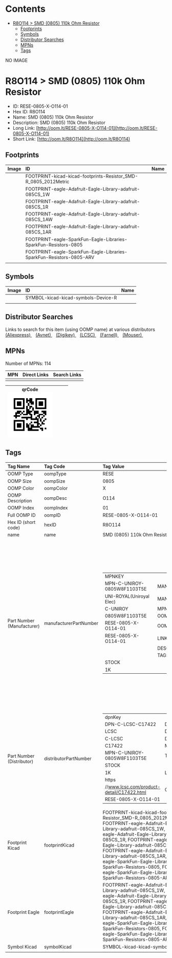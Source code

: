 



Contents
========

* [R8O114 > SMD (0805) 110k Ohm Resistor](#r8o114--smd-0805-110k-ohm-resistor)
	* [Footprints](#footprints)
	* [Symbols](#symbols)
	* [Distributor Searches](#distributor-searches)
	* [MPNs](#mpns)
	* [Tags](#tags)
  
NO IMAGE  
# R8O114 > SMD (0805) 110k Ohm Resistor

- ID: RESE-0805-X-O114-01
- Hex ID: R8O114
- Name: SMD (0805) 110k Ohm Resistor
- Description: SMD (0805) 110k Ohm Resistor
- Long Link: [http://oom.lt/RESE-0805-X-O114-01](http://oom.lt/RESE-0805-X-O114-01)
- Short Link: [http://oom.lt/R8O114](http://oom.lt/R8O114)

## Footprints
  

|Image|ID|Name|
| :--- | :--- | :--- |
||FOOTPRINT-kicad-kicad-footprints-Resistor_SMD-R_0805_2012Metric||
||FOOTPRINT-eagle-Adafruit-Eagle-Library-adafruit-085CS_1W||
||FOOTPRINT-eagle-Adafruit-Eagle-Library-adafruit-085CS_1R||
||FOOTPRINT-eagle-Adafruit-Eagle-Library-adafruit-085CS_1AW||
||FOOTPRINT-eagle-Adafruit-Eagle-Library-adafruit-085CS_1AR||
||FOOTPRINT-eagle-SparkFun-Eagle-Libraries-SparkFun-Resistors-0805||
||FOOTPRINT-eagle-SparkFun-Eagle-Libraries-SparkFun-Resistors-0805-ARV||
||||

## Symbols
  

|Image|ID|Name|
| :--- | :--- | :--- |
|![]()|SYMBOL-kicad-kicad-symbols-Device-R||
||||

## Distributor Searches
  
Links to search for this item (using OOMP name) at various distributors  
[(Aliexpress) ](https://www.aliexpress.com/wholesale?SearchText=1117SMD+0805+110k+Ohm+Resistor)&nbsp;&nbsp;&nbsp;[(Avnet) ](https://www.avnet.com/shop/us/search/SMD+0805+110k+Ohm+Resistor)&nbsp;&nbsp;&nbsp;[(Digikey) ](https://www.digikey.co.uk/en/products/result?s=SMD+0805+110k+Ohm+Resistor)&nbsp;&nbsp;&nbsp;[(LCSC) ](https://www.lcsc.com/search?q=SMD+0805+110k+Ohm+Resistor)&nbsp;&nbsp;&nbsp;[(Farnell) ](https://uk.farnell.com/search?st=SMD+0805+110k+Ohm+Resistor)&nbsp;&nbsp;&nbsp;[(Mouser) ](https://www.mouser.com/c/?q=SMD+0805+110k+Ohm+Resistor)&nbsp;&nbsp;&nbsp;
## MPNs
  
Number of MPNs: 114  

|MPN|Direct Links|Search Links|
| :--- | :--- | :--- |
||||
  

|qrCode<br>[![](https://raw.githubusercontent.com/oomlout/oomlout_OOMP_parts_V2/main/RESE/0805/X/O114/01/qrCode_140.png)](https://github.com/oomlout/oomlout_OOMP_parts_V2/tree/main/RESE/0805/X/O114/01/qrCode.png)||||
| :---: | :---: | :---: | :---: |

## Tags
  

|Tag Name|Tag Code|Tag Value|
| :--- | :--- | :--- |
|OOMP Type|oompType|RESE|
|OOMP Size|oompSize|0805|
|OOMP Color|oompColor|X|
|OOMP Description|oompDesc|O114|
|OOMP Index|oompIndex|01|
|Full OOMP ID|oompID|RESE-0805-X-O114-01|
|Hex ID (short code)|hexID|R8O114|
|name|name|SMD (0805) 110k Ohm Resistor|
|Part Number (Manufacturer)|manufacturerPartNumber|<table><tr><td>MPNKEY</td></tr><tr><td> MPN-C-UNIROY-0805W8F1103T5E</td><td> MANUFACTURER</td></tr><tr><td> UNI-ROYAL(Uniroyal Elec)</td><td> MANUCODE</td></tr><tr><td> C-UNIROY</td><td> MPN</td></tr><tr><td> 0805W8F1103T5E</td><td> OOMPIDPARTIAL</td></tr><tr><td> RESE-0805-X-O114-01</td><td> OOMPID</td></tr><tr><td> RESE-0805-X-O114-01</td><td> LINK</td></tr><tr><td> </td><td> DESCRIPTION</td></tr><tr><td> </td><td> TAGS</td></tr><tr><td> STOCK</td></tr><tr><td>1K</td></tr></table></td><td> <table><tr><td>MPNKEY</td></tr><tr><td> MPN-C-UNIROY-0805W8J0114T5E</td><td> MANUFACTURER</td></tr><tr><td> UNI-ROYAL(Uniroyal Elec)</td><td> MANUCODE</td></tr><tr><td> C-UNIROY</td><td> MPN</td></tr><tr><td> 0805W8J0114T5E</td><td> OOMPIDPARTIAL</td></tr><tr><td> RESE-0805-X-O114-01</td><td> OOMPID</td></tr><tr><td> RESE-0805-X-O114-01</td><td> LINK</td></tr><tr><td> </td><td> DESCRIPTION</td></tr><tr><td> </td><td> TAGS</td></tr><tr><td> STOCK</td></tr><tr><td>1K</td></tr></table></td><td> <table><tr><td>MPNKEY</td></tr><tr><td> MPN-C-LIZELE-CR0805F81103G</td><td> MANUFACTURER</td></tr><tr><td> LIZ Elec</td><td> MANUCODE</td></tr><tr><td> C-LIZELE</td><td> MPN</td></tr><tr><td> CR0805F81103G</td><td> OOMPIDPARTIAL</td></tr><tr><td> RESE-0805-X-O114-01</td><td> OOMPID</td></tr><tr><td> RESE-0805-X-O114-01</td><td> LINK</td></tr><tr><td> </td><td> DESCRIPTION</td></tr><tr><td> </td><td> TAGS</td></tr><tr><td> </td></tr></table></td><td> <table><tr><td>MPNKEY</td></tr><tr><td> MPN-C-LIZELE-CR0805J80114G</td><td> MANUFACTURER</td></tr><tr><td> LIZ Elec</td><td> MANUCODE</td></tr><tr><td> C-LIZELE</td><td> MPN</td></tr><tr><td> CR0805J80114G</td><td> OOMPIDPARTIAL</td></tr><tr><td> RESE-0805-X-O114-01</td><td> OOMPID</td></tr><tr><td> RESE-0805-X-O114-01</td><td> LINK</td></tr><tr><td> </td><td> DESCRIPTION</td></tr><tr><td> </td><td> TAGS</td></tr><tr><td> </td></tr></table></td><td> <table><tr><td>MPNKEY</td></tr><tr><td> MPN-C-RALEC-RTT051103FTP</td><td> MANUFACTURER</td></tr><tr><td> RALEC</td><td> MANUCODE</td></tr><tr><td> C-RALEC</td><td> MPN</td></tr><tr><td> RTT051103FTP</td><td> OOMPIDPARTIAL</td></tr><tr><td> RESE-0805-X-O114-01</td><td> OOMPID</td></tr><tr><td> RESE-0805-X-O114-01</td><td> LINK</td></tr><tr><td> </td><td> DESCRIPTION</td></tr><tr><td> </td><td> TAGS</td></tr><tr><td> </td></tr></table></td><td> <table><tr><td>MPNKEY</td></tr><tr><td> MPN-C-RALEC-RTT05114JTP</td><td> MANUFACTURER</td></tr><tr><td> RALEC</td><td> MANUCODE</td></tr><tr><td> C-RALEC</td><td> MPN</td></tr><tr><td> RTT05114JTP</td><td> OOMPIDPARTIAL</td></tr><tr><td> RESE-0805-X-O114-01</td><td> OOMPID</td></tr><tr><td> RESE-0805-X-O114-01</td><td> LINK</td></tr><tr><td> </td><td> DESCRIPTION</td></tr><tr><td> </td><td> TAGS</td></tr><tr><td> STOCK</td></tr><tr><td>1K</td></tr></table></td><td> <table><tr><td>MPNKEY</td></tr><tr><td> MPN-C-UNIROY-TC0525F1103T5E</td><td> MANUFACTURER</td></tr><tr><td> UNI-ROYAL(Uniroyal Elec)</td><td> MANUCODE</td></tr><tr><td> C-UNIROY</td><td> MPN</td></tr><tr><td> TC0525F1103T5E</td><td> OOMPIDPARTIAL</td></tr><tr><td> RESE-0805-X-O114-01</td><td> OOMPID</td></tr><tr><td> RESE-0805-X-O114-01</td><td> LINK</td></tr><tr><td> </td><td> DESCRIPTION</td></tr><tr><td> </td><td> TAGS</td></tr><tr><td> STOCK</td></tr><tr><td>1K</td></tr></table></td><td> <table><tr><td>MPNKEY</td></tr><tr><td> MPN-C-YAGEO-RC0805JR-07110KL</td><td> MANUFACTURER</td></tr><tr><td> YAGEO</td><td> MANUCODE</td></tr><tr><td> C-YAGEO</td><td> MPN</td></tr><tr><td> RC0805JR-07110KL</td><td> OOMPIDPARTIAL</td></tr><tr><td> RESE-0805-X-O114-01</td><td> OOMPID</td></tr><tr><td> RESE-0805-X-O114-01</td><td> LINK</td></tr><tr><td> </td><td> DESCRIPTION</td></tr><tr><td> </td><td> TAGS</td></tr><tr><td> STOCK</td></tr><tr><td>1K</td></tr></table></td><td> <table><tr><td>MPNKEY</td></tr><tr><td> MPN-C-YAGEO-RC0805FR-07110KL</td><td> MANUFACTURER</td></tr><tr><td> YAGEO</td><td> MANUCODE</td></tr><tr><td> C-YAGEO</td><td> MPN</td></tr><tr><td> RC0805FR-07110KL</td><td> OOMPIDPARTIAL</td></tr><tr><td> RESE-0805-X-O114-01</td><td> OOMPID</td></tr><tr><td> RESE-0805-X-O114-01</td><td> LINK</td></tr><tr><td> </td><td> DESCRIPTION</td></tr><tr><td> </td><td> TAGS</td></tr><tr><td> STOCK</td></tr><tr><td>1K</td></tr></table></td><td> <table><tr><td>MPNKEY</td></tr><tr><td> MPN-C-FHGUAN-RS-05K1103FT</td><td> MANUFACTURER</td></tr><tr><td> FH (Guangdong Fenghua Advanced Tech)</td><td> MANUCODE</td></tr><tr><td> C-FHGUAN</td><td> MPN</td></tr><tr><td> RS-05K1103FT</td><td> OOMPIDPARTIAL</td></tr><tr><td> RESE-0805-X-O114-01</td><td> OOMPID</td></tr><tr><td> RESE-0805-X-O114-01</td><td> LINK</td></tr><tr><td> </td><td> DESCRIPTION</td></tr><tr><td> </td><td> TAGS</td></tr><tr><td> STOCK</td></tr><tr><td>1K</td></tr></table></td><td> <table><tr><td>MPNKEY</td></tr><tr><td> MPN-C-WALSIN-WR08X1103FTL</td><td> MANUFACTURER</td></tr><tr><td> Walsin Tech Corp</td><td> MANUCODE</td></tr><tr><td> C-WALSIN</td><td> MPN</td></tr><tr><td> WR08X1103FTL</td><td> OOMPIDPARTIAL</td></tr><tr><td> RESE-0805-X-O114-01</td><td> OOMPID</td></tr><tr><td> RESE-0805-X-O114-01</td><td> LINK</td></tr><tr><td> </td><td> DESCRIPTION</td></tr><tr><td> </td><td> TAGS</td></tr><tr><td> STOCK</td></tr><tr><td>1K</td></tr></table></td><td> <table><tr><td>MPNKEY</td></tr><tr><td> MPN-C-TAITEC-RM10FTN1103</td><td> MANUFACTURER</td></tr><tr><td> TA-I Tech</td><td> MANUCODE</td></tr><tr><td> C-TAITEC</td><td> MPN</td></tr><tr><td> RM10FTN1103</td><td> OOMPIDPARTIAL</td></tr><tr><td> RESE-0805-X-O114-01</td><td> OOMPID</td></tr><tr><td> RESE-0805-X-O114-01</td><td> LINK</td></tr><tr><td> </td><td> DESCRIPTION</td></tr><tr><td> </td><td> TAGS</td></tr><tr><td> </td></tr></table></td><td> <table><tr><td>MPNKEY</td></tr><tr><td> MPN-C-BOURNS-CR0805-FX-1103ELF</td><td> MANUFACTURER</td></tr><tr><td> BOURNS</td><td> MANUCODE</td></tr><tr><td> C-BOURNS</td><td> MPN</td></tr><tr><td> CR0805-FX-1103ELF</td><td> OOMPIDPARTIAL</td></tr><tr><td> RESE-0805-X-O114-01</td><td> OOMPID</td></tr><tr><td> RESE-0805-X-O114-01</td><td> LINK</td></tr><tr><td> </td><td> DESCRIPTION</td></tr><tr><td> </td><td> TAGS</td></tr><tr><td> STOCK</td></tr><tr><td>1K</td></tr></table></td><td> <table><tr><td>MPNKEY</td></tr><tr><td> MPN-C-VIKING-ARG05FTC1103</td><td> MANUFACTURER</td></tr><tr><td> Viking Tech</td><td> MANUCODE</td></tr><tr><td> C-VIKING</td><td> MPN</td></tr><tr><td> ARG05FTC1103</td><td> OOMPIDPARTIAL</td></tr><tr><td> RESE-0805-X-O114-01</td><td> OOMPID</td></tr><tr><td> RESE-0805-X-O114-01</td><td> LINK</td></tr><tr><td> </td><td> DESCRIPTION</td></tr><tr><td> </td><td> TAGS</td></tr><tr><td> STOCK</td></tr><tr><td>1K</td></tr></table></td><td> <table><tr><td>MPNKEY</td></tr><tr><td> MPN-C-YAGEO-AC0805FR-07110KL</td><td> MANUFACTURER</td></tr><tr><td> YAGEO</td><td> MANUCODE</td></tr><tr><td> C-YAGEO</td><td> MPN</td></tr><tr><td> AC0805FR-07110KL</td><td> OOMPIDPARTIAL</td></tr><tr><td> RESE-0805-X-O114-01</td><td> OOMPID</td></tr><tr><td> RESE-0805-X-O114-01</td><td> LINK</td></tr><tr><td> </td><td> DESCRIPTION</td></tr><tr><td> </td><td> TAGS</td></tr><tr><td> </td></tr></table></td><td> <table><tr><td>MPNKEY</td></tr><tr><td> MPN-C-YAGEO-AC0805JR-07110KL</td><td> MANUFACTURER</td></tr><tr><td> YAGEO</td><td> MANUCODE</td></tr><tr><td> C-YAGEO</td><td> MPN</td></tr><tr><td> AC0805JR-07110KL</td><td> OOMPIDPARTIAL</td></tr><tr><td> RESE-0805-X-O114-01</td><td> OOMPID</td></tr><tr><td> RESE-0805-X-O114-01</td><td> LINK</td></tr><tr><td> </td><td> DESCRIPTION</td></tr><tr><td> </td><td> TAGS</td></tr><tr><td> STOCK</td></tr><tr><td>1K</td></tr></table></td><td> <table><tr><td>MPNKEY</td></tr><tr><td> MPN-C-MULTIC-MCWF08U1103BTL</td><td> MANUFACTURER</td></tr><tr><td> Multicomp</td><td> MANUCODE</td></tr><tr><td> C-MULTIC</td><td> MPN</td></tr><tr><td> MCWF08U1103BTL</td><td> OOMPIDPARTIAL</td></tr><tr><td> RESE-0805-X-O114-01</td><td> OOMPID</td></tr><tr><td> RESE-0805-X-O114-01</td><td> LINK</td></tr><tr><td> </td><td> DESCRIPTION</td></tr><tr><td> </td><td> TAGS</td></tr><tr><td> </td></tr></table></td><td> <table><tr><td>MPNKEY</td></tr><tr><td> MPN-C-FHGUAN-RS-05K114JT</td><td> MANUFACTURER</td></tr><tr><td> FH (Guangdong Fenghua Advanced Tech)</td><td> MANUCODE</td></tr><tr><td> C-FHGUAN</td><td> MPN</td></tr><tr><td> RS-05K114JT</td><td> OOMPIDPARTIAL</td></tr><tr><td> RESE-0805-X-O114-01</td><td> OOMPID</td></tr><tr><td> RESE-0805-X-O114-01</td><td> LINK</td></tr><tr><td> </td><td> DESCRIPTION</td></tr><tr><td> </td><td> TAGS</td></tr><tr><td> </td></tr></table></td><td> <table><tr><td>MPNKEY</td></tr><tr><td> MPN-C-KOASPE-RK73B2ATTD114J</td><td> MANUFACTURER</td></tr><tr><td> KOA Speer Elec</td><td> MANUCODE</td></tr><tr><td> C-KOASPE</td><td> MPN</td></tr><tr><td> RK73B2ATTD114J</td><td> OOMPIDPARTIAL</td></tr><tr><td> RESE-0805-X-O114-01</td><td> OOMPID</td></tr><tr><td> RESE-0805-X-O114-01</td><td> LINK</td></tr><tr><td> </td><td> DESCRIPTION</td></tr><tr><td> </td><td> TAGS</td></tr><tr><td> </td></tr></table></td><td> <table><tr><td>MPNKEY</td></tr><tr><td> MPN-C-KOASPE-RK73H2ATTD1103F</td><td> MANUFACTURER</td></tr><tr><td> KOA Speer Elec</td><td> MANUCODE</td></tr><tr><td> C-KOASPE</td><td> MPN</td></tr><tr><td> RK73H2ATTD1103F</td><td> OOMPIDPARTIAL</td></tr><tr><td> RESE-0805-X-O114-01</td><td> OOMPID</td></tr><tr><td> RESE-0805-X-O114-01</td><td> LINK</td></tr><tr><td> </td><td> DESCRIPTION</td></tr><tr><td> </td><td> TAGS</td></tr><tr><td> </td></tr></table></td><td> <table><tr><td>MPNKEY</td></tr><tr><td> MPN-C-TYOHM-RMC0805110K1%N</td><td> MANUFACTURER</td></tr><tr><td> TyoHM</td><td> MANUCODE</td></tr><tr><td> C-TYOHM</td><td> MPN</td></tr><tr><td> RMC0805110K1%N</td><td> OOMPIDPARTIAL</td></tr><tr><td> RESE-0805-X-O114-01</td><td> OOMPID</td></tr><tr><td> RESE-0805-X-O114-01</td><td> LINK</td></tr><tr><td> </td><td> DESCRIPTION</td></tr><tr><td> </td><td> TAGS</td></tr><tr><td> </td></tr></table></td><td> <table><tr><td>MPNKEY</td></tr><tr><td> MPN-C-TYOHM-RMC0805110K5%N</td><td> MANUFACTURER</td></tr><tr><td> TyoHM</td><td> MANUCODE</td></tr><tr><td> C-TYOHM</td><td> MPN</td></tr><tr><td> RMC0805110K5%N</td><td> OOMPIDPARTIAL</td></tr><tr><td> RESE-0805-X-O114-01</td><td> OOMPID</td></tr><tr><td> RESE-0805-X-O114-01</td><td> LINK</td></tr><tr><td> </td><td> DESCRIPTION</td></tr><tr><td> </td><td> TAGS</td></tr><tr><td> STOCK</td></tr><tr><td>1K</td></tr></table></td><td> <table><tr><td>MPNKEY</td></tr><tr><td> MPN-C-WALSIN-WR08X114JTL</td><td> MANUFACTURER</td></tr><tr><td> Walsin Tech Corp</td><td> MANUCODE</td></tr><tr><td> C-WALSIN</td><td> MPN</td></tr><tr><td> WR08X114JTL</td><td> OOMPIDPARTIAL</td></tr><tr><td> RESE-0805-X-O114-01</td><td> OOMPID</td></tr><tr><td> RESE-0805-X-O114-01</td><td> LINK</td></tr><tr><td> </td><td> DESCRIPTION</td></tr><tr><td> </td><td> TAGS</td></tr><tr><td> </td></tr></table></td><td> <table><tr><td>MPNKEY</td></tr><tr><td> MPN-C-RESIST-PTFR0805B110KN9</td><td> MANUFACTURER</td></tr><tr><td> Resistor.Today</td><td> MANUCODE</td></tr><tr><td> C-RESIST</td><td> MPN</td></tr><tr><td> PTFR0805B110KN9</td><td> OOMPIDPARTIAL</td></tr><tr><td> RESE-0805-X-O114-01</td><td> OOMPID</td></tr><tr><td> RESE-0805-X-O114-01</td><td> LINK</td></tr><tr><td> </td><td> DESCRIPTION</td></tr><tr><td> </td><td> TAGS</td></tr><tr><td> </td></tr></table></td><td> <table><tr><td>MPNKEY</td></tr><tr><td> MPN-C-RESIST-AECR0805F110KK9</td><td> MANUFACTURER</td></tr><tr><td> Resistor.Today</td><td> MANUCODE</td></tr><tr><td> C-RESIST</td><td> MPN</td></tr><tr><td> AECR0805F110KK9</td><td> OOMPIDPARTIAL</td></tr><tr><td> RESE-0805-X-O114-01</td><td> OOMPID</td></tr><tr><td> RESE-0805-X-O114-01</td><td> LINK</td></tr><tr><td> </td><td> DESCRIPTION</td></tr><tr><td> </td><td> TAGS</td></tr><tr><td> STOCK</td></tr><tr><td>1K</td></tr></table></td><td> <table><tr><td>MPNKEY</td></tr><tr><td> MPN-C-PANASO-ERJ6GEYJ114V</td><td> MANUFACTURER</td></tr><tr><td> PANASONIC</td><td> MANUCODE</td></tr><tr><td> C-PANASO</td><td> MPN</td></tr><tr><td> ERJ6GEYJ114V</td><td> OOMPIDPARTIAL</td></tr><tr><td> RESE-0805-X-O114-01</td><td> OOMPID</td></tr><tr><td> RESE-0805-X-O114-01</td><td> LINK</td></tr><tr><td> </td><td> DESCRIPTION</td></tr><tr><td> </td><td> TAGS</td></tr><tr><td> </td></tr></table></td><td> <table><tr><td>MPNKEY</td></tr><tr><td> MPN-C-PANASO-ERJ6ENF1103V</td><td> MANUFACTURER</td></tr><tr><td> PANASONIC</td><td> MANUCODE</td></tr><tr><td> C-PANASO</td><td> MPN</td></tr><tr><td> ERJ6ENF1103V</td><td> OOMPIDPARTIAL</td></tr><tr><td> RESE-0805-X-O114-01</td><td> OOMPID</td></tr><tr><td> RESE-0805-X-O114-01</td><td> LINK</td></tr><tr><td> </td><td> DESCRIPTION</td></tr><tr><td> </td><td> TAGS</td></tr><tr><td> STOCK</td></tr><tr><td>1K</td></tr></table></td><td> <table><tr><td>MPNKEY</td></tr><tr><td> MPN-C-VIKING-CR-05FL7--110K</td><td> MANUFACTURER</td></tr><tr><td> Viking Tech</td><td> MANUCODE</td></tr><tr><td> C-VIKING</td><td> MPN</td></tr><tr><td> CR-05FL7--110K</td><td> OOMPIDPARTIAL</td></tr><tr><td> RESE-0805-X-O114-01</td><td> OOMPID</td></tr><tr><td> RESE-0805-X-O114-01</td><td> LINK</td></tr><tr><td> </td><td> DESCRIPTION</td></tr><tr><td> </td><td> TAGS</td></tr><tr><td> </td></tr></table></td><td> <table><tr><td>MPNKEY</td></tr><tr><td> MPN-C-UNIROY-0805W8D1103T5E</td><td> MANUFACTURER</td></tr><tr><td> UNI-ROYAL(Uniroyal Elec)</td><td> MANUCODE</td></tr><tr><td> C-UNIROY</td><td> MPN</td></tr><tr><td> 0805W8D1103T5E</td><td> OOMPIDPARTIAL</td></tr><tr><td> RESE-0805-X-O114-01</td><td> OOMPID</td></tr><tr><td> RESE-0805-X-O114-01</td><td> LINK</td></tr><tr><td> </td><td> DESCRIPTION</td></tr><tr><td> </td><td> TAGS</td></tr><tr><td> </td></tr></table></td><td> <table><tr><td>MPNKEY</td></tr><tr><td> MPN-C-PANASO-ERA6AEB114V</td><td> MANUFACTURER</td></tr><tr><td> PANASONIC</td><td> MANUCODE</td></tr><tr><td> C-PANASO</td><td> MPN</td></tr><tr><td> ERA6AEB114V</td><td> OOMPIDPARTIAL</td></tr><tr><td> RESE-0805-X-O114-01</td><td> OOMPID</td></tr><tr><td> RESE-0805-X-O114-01</td><td> LINK</td></tr><tr><td> </td><td> DESCRIPTION</td></tr><tr><td> </td><td> TAGS</td></tr><tr><td> STOCK</td></tr><tr><td>1K</td></tr></table></td><td> <table><tr><td>MPNKEY</td></tr><tr><td> MPN-C-EVEROH-CR0805J110KP05Z</td><td> MANUFACTURER</td></tr><tr><td> Ever Ohms Tech</td><td> MANUCODE</td></tr><tr><td> C-EVEROH</td><td> MPN</td></tr><tr><td> CR0805J110KP05Z</td><td> OOMPIDPARTIAL</td></tr><tr><td> RESE-0805-X-O114-01</td><td> OOMPID</td></tr><tr><td> RESE-0805-X-O114-01</td><td> LINK</td></tr><tr><td> </td><td> DESCRIPTION</td></tr><tr><td> </td><td> TAGS</td></tr><tr><td> STOCK</td></tr><tr><td>1K</td></tr></table></td><td> <table><tr><td>MPNKEY</td></tr><tr><td> MPN-C-PANASO-ERJP06J114V</td><td> MANUFACTURER</td></tr><tr><td> PANASONIC</td><td> MANUCODE</td></tr><tr><td> C-PANASO</td><td> MPN</td></tr><tr><td> ERJP06J114V</td><td> OOMPIDPARTIAL</td></tr><tr><td> RESE-0805-X-O114-01</td><td> OOMPID</td></tr><tr><td> RESE-0805-X-O114-01</td><td> LINK</td></tr><tr><td> </td><td> DESCRIPTION</td></tr><tr><td> </td><td> TAGS</td></tr><tr><td> </td></tr></table></td><td> <table><tr><td>MPNKEY</td></tr><tr><td> MPN-C-PANASO-ERJP06F1103V</td><td> MANUFACTURER</td></tr><tr><td> PANASONIC</td><td> MANUCODE</td></tr><tr><td> C-PANASO</td><td> MPN</td></tr><tr><td> ERJP06F1103V</td><td> OOMPIDPARTIAL</td></tr><tr><td> RESE-0805-X-O114-01</td><td> OOMPID</td></tr><tr><td> RESE-0805-X-O114-01</td><td> LINK</td></tr><tr><td> </td><td> DESCRIPTION</td></tr><tr><td> </td><td> TAGS</td></tr><tr><td> </td></tr></table></td><td> <table><tr><td>MPNKEY</td></tr><tr><td> MPN-C-VISHAY-CRCW0805110KFKEAC</td><td> MANUFACTURER</td></tr><tr><td> Vishay Intertech</td><td> MANUCODE</td></tr><tr><td> C-VISHAY</td><td> MPN</td></tr><tr><td> CRCW0805110KFKEAC</td><td> OOMPIDPARTIAL</td></tr><tr><td> RESE-0805-X-O114-01</td><td> OOMPID</td></tr><tr><td> RESE-0805-X-O114-01</td><td> LINK</td></tr><tr><td> </td><td> DESCRIPTION</td></tr><tr><td> </td><td> TAGS</td></tr><tr><td> </td></tr></table></td><td> <table><tr><td>MPNKEY</td></tr><tr><td> MPN-C-TECONN-RN73C2A110KBTD</td><td> MANUFACTURER</td></tr><tr><td> TE Connectivity</td><td> MANUCODE</td></tr><tr><td> C-TECONN</td><td> MPN</td></tr><tr><td> RN73C2A110KBTD</td><td> OOMPIDPARTIAL</td></tr><tr><td> RESE-0805-X-O114-01</td><td> OOMPID</td></tr><tr><td> RESE-0805-X-O114-01</td><td> LINK</td></tr><tr><td> </td><td> DESCRIPTION</td></tr><tr><td> </td><td> TAGS</td></tr><tr><td> </td></tr></table></td><td> <table><tr><td>MPNKEY</td></tr><tr><td> MPN-C-TECONN-RP73D2A110KBTDF</td><td> MANUFACTURER</td></tr><tr><td> TE Connectivity</td><td> MANUCODE</td></tr><tr><td> C-TECONN</td><td> MPN</td></tr><tr><td> RP73D2A110KBTDF</td><td> OOMPIDPARTIAL</td></tr><tr><td> RESE-0805-X-O114-01</td><td> OOMPID</td></tr><tr><td> RESE-0805-X-O114-01</td><td> LINK</td></tr><tr><td> </td><td> DESCRIPTION</td></tr><tr><td> </td><td> TAGS</td></tr><tr><td> </td></tr></table></td><td> <table><tr><td>MPNKEY</td></tr><tr><td> MPN-C-VISHAY-TNPW0805110KBYEA</td><td> MANUFACTURER</td></tr><tr><td> Vishay Intertech</td><td> MANUCODE</td></tr><tr><td> C-VISHAY</td><td> MPN</td></tr><tr><td> TNPW0805110KBYEA</td><td> OOMPIDPARTIAL</td></tr><tr><td> RESE-0805-X-O114-01</td><td> OOMPID</td></tr><tr><td> RESE-0805-X-O114-01</td><td> LINK</td></tr><tr><td> </td><td> DESCRIPTION</td></tr><tr><td> </td><td> TAGS</td></tr><tr><td> </td></tr></table></td><td> <table><tr><td>MPNKEY</td></tr><tr><td> MPN-C-VISHAY-TNPW0805110KBETA</td><td> MANUFACTURER</td></tr><tr><td> Vishay Intertech</td><td> MANUCODE</td></tr><tr><td> C-VISHAY</td><td> MPN</td></tr><tr><td> TNPW0805110KBETA</td><td> OOMPIDPARTIAL</td></tr><tr><td> RESE-0805-X-O114-01</td><td> OOMPID</td></tr><tr><td> RESE-0805-X-O114-01</td><td> LINK</td></tr><tr><td> </td><td> DESCRIPTION</td></tr><tr><td> </td><td> TAGS</td></tr><tr><td> </td></tr></table></td><td> <table><tr><td>MPNKEY</td></tr><tr><td> MPN-C-YAGEO-RT0805WRC07110KL</td><td> MANUFACTURER</td></tr><tr><td> YAGEO</td><td> MANUCODE</td></tr><tr><td> C-YAGEO</td><td> MPN</td></tr><tr><td> RT0805WRC07110KL</td><td> OOMPIDPARTIAL</td></tr><tr><td> RESE-0805-X-O114-01</td><td> OOMPID</td></tr><tr><td> RESE-0805-X-O114-01</td><td> LINK</td></tr><tr><td> </td><td> DESCRIPTION</td></tr><tr><td> </td><td> TAGS</td></tr><tr><td> </td></tr></table></td><td> <table><tr><td>MPNKEY</td></tr><tr><td> MPN-C-VISHAY-TNPW0805110KBEEN</td><td> MANUFACTURER</td></tr><tr><td> Vishay Intertech</td><td> MANUCODE</td></tr><tr><td> C-VISHAY</td><td> MPN</td></tr><tr><td> TNPW0805110KBEEN</td><td> OOMPIDPARTIAL</td></tr><tr><td> RESE-0805-X-O114-01</td><td> OOMPID</td></tr><tr><td> RESE-0805-X-O114-01</td><td> LINK</td></tr><tr><td> </td><td> DESCRIPTION</td></tr><tr><td> </td><td> TAGS</td></tr><tr><td> </td></tr></table></td><td> <table><tr><td>MPNKEY</td></tr><tr><td> MPN-C-SUSUMU-RG2012N-114-W-T1</td><td> MANUFACTURER</td></tr><tr><td> SUSUMU</td><td> MANUCODE</td></tr><tr><td> C-SUSUMU</td><td> MPN</td></tr><tr><td> RG2012N-114-W-T1</td><td> OOMPIDPARTIAL</td></tr><tr><td> RESE-0805-X-O114-01</td><td> OOMPID</td></tr><tr><td> RESE-0805-X-O114-01</td><td> LINK</td></tr><tr><td> </td><td> DESCRIPTION</td></tr><tr><td> </td><td> TAGS</td></tr><tr><td> </td></tr></table></td><td> <table><tr><td>MPNKEY</td></tr><tr><td> MPN-C-SUSUMU-RG2012N-114-W-T5</td><td> MANUFACTURER</td></tr><tr><td> SUSUMU</td><td> MANUCODE</td></tr><tr><td> C-SUSUMU</td><td> MPN</td></tr><tr><td> RG2012N-114-W-T5</td><td> OOMPIDPARTIAL</td></tr><tr><td> RESE-0805-X-O114-01</td><td> OOMPID</td></tr><tr><td> RESE-0805-X-O114-01</td><td> LINK</td></tr><tr><td> </td><td> DESCRIPTION</td></tr><tr><td> </td><td> TAGS</td></tr><tr><td> </td></tr></table></td><td> <table><tr><td>MPNKEY</td></tr><tr><td> MPN-C-VISHAY-TNPW0805110KBETY</td><td> MANUFACTURER</td></tr><tr><td> Vishay Intertech</td><td> MANUCODE</td></tr><tr><td> C-VISHAY</td><td> MPN</td></tr><tr><td> TNPW0805110KBETY</td><td> OOMPIDPARTIAL</td></tr><tr><td> RESE-0805-X-O114-01</td><td> OOMPID</td></tr><tr><td> RESE-0805-X-O114-01</td><td> LINK</td></tr><tr><td> </td><td> DESCRIPTION</td></tr><tr><td> </td><td> TAGS</td></tr><tr><td> </td></tr></table></td><td> <table><tr><td>MPNKEY</td></tr><tr><td> MPN-C-VISHAY-CRCW0805110KFKEA</td><td> MANUFACTURER</td></tr><tr><td> Vishay Intertech</td><td> MANUCODE</td></tr><tr><td> C-VISHAY</td><td> MPN</td></tr><tr><td> CRCW0805110KFKEA</td><td> OOMPIDPARTIAL</td></tr><tr><td> RESE-0805-X-O114-01</td><td> OOMPID</td></tr><tr><td> RESE-0805-X-O114-01</td><td> LINK</td></tr><tr><td> </td><td> DESCRIPTION</td></tr><tr><td> </td><td> TAGS</td></tr><tr><td> </td></tr></table></td><td> <table><tr><td>MPNKEY</td></tr><tr><td> MPN-C-PANASO-ERJ-PB6B1103V</td><td> MANUFACTURER</td></tr><tr><td> PANASONIC</td><td> MANUCODE</td></tr><tr><td> C-PANASO</td><td> MPN</td></tr><tr><td> ERJ-PB6B1103V</td><td> OOMPIDPARTIAL</td></tr><tr><td> RESE-0805-X-O114-01</td><td> OOMPID</td></tr><tr><td> RESE-0805-X-O114-01</td><td> LINK</td></tr><tr><td> </td><td> DESCRIPTION</td></tr><tr><td> </td><td> TAGS</td></tr><tr><td> </td></tr></table></td><td> <table><tr><td>MPNKEY</td></tr><tr><td> MPN-C-TECONN-RN73C2A110KBTDF</td><td> MANUFACTURER</td></tr><tr><td> TE Connectivity</td><td> MANUCODE</td></tr><tr><td> C-TECONN</td><td> MPN</td></tr><tr><td> RN73C2A110KBTDF</td><td> OOMPIDPARTIAL</td></tr><tr><td> RESE-0805-X-O114-01</td><td> OOMPID</td></tr><tr><td> RESE-0805-X-O114-01</td><td> LINK</td></tr><tr><td> </td><td> DESCRIPTION</td></tr><tr><td> </td><td> TAGS</td></tr><tr><td> </td></tr></table></td><td> <table><tr><td>MPNKEY</td></tr><tr><td> MPN-C-TECONN-RQ73C2A110KBTD</td><td> MANUFACTURER</td></tr><tr><td> TE Connectivity</td><td> MANUCODE</td></tr><tr><td> C-TECONN</td><td> MPN</td></tr><tr><td> RQ73C2A110KBTD</td><td> OOMPIDPARTIAL</td></tr><tr><td> RESE-0805-X-O114-01</td><td> OOMPID</td></tr><tr><td> RESE-0805-X-O114-01</td><td> LINK</td></tr><tr><td> </td><td> DESCRIPTION</td></tr><tr><td> </td><td> TAGS</td></tr><tr><td> </td></tr></table></td><td> <table><tr><td>MPNKEY</td></tr><tr><td> MPN-C-ROHMSE-KTR10EZPF1103</td><td> MANUFACTURER</td></tr><tr><td> ROHM Semicon</td><td> MANUCODE</td></tr><tr><td> C-ROHMSE</td><td> MPN</td></tr><tr><td> KTR10EZPF1103</td><td> OOMPIDPARTIAL</td></tr><tr><td> RESE-0805-X-O114-01</td><td> OOMPID</td></tr><tr><td> RESE-0805-X-O114-01</td><td> LINK</td></tr><tr><td> </td><td> DESCRIPTION</td></tr><tr><td> </td><td> TAGS</td></tr><tr><td> </td></tr></table></td><td> <table><tr><td>MPNKEY</td></tr><tr><td> MPN-C-VISHAY-PTN0805E1103BST1</td><td> MANUFACTURER</td></tr><tr><td> Vishay Intertech</td><td> MANUCODE</td></tr><tr><td> C-VISHAY</td><td> MPN</td></tr><tr><td> PTN0805E1103BST1</td><td> OOMPIDPARTIAL</td></tr><tr><td> RESE-0805-X-O114-01</td><td> OOMPID</td></tr><tr><td> RESE-0805-X-O114-01</td><td> LINK</td></tr><tr><td> </td><td> DESCRIPTION</td></tr><tr><td> </td><td> TAGS</td></tr><tr><td> </td></tr></table></td><td> <table><tr><td>MPNKEY</td></tr><tr><td> MPN-C-PANASO-ERA-6AED114V</td><td> MANUFACTURER</td></tr><tr><td> PANASONIC</td><td> MANUCODE</td></tr><tr><td> C-PANASO</td><td> MPN</td></tr><tr><td> ERA-6AED114V</td><td> OOMPIDPARTIAL</td></tr><tr><td> RESE-0805-X-O114-01</td><td> OOMPID</td></tr><tr><td> RESE-0805-X-O114-01</td><td> LINK</td></tr><tr><td> </td><td> DESCRIPTION</td></tr><tr><td> </td><td> TAGS</td></tr><tr><td> </td></tr></table></td><td> <table><tr><td>MPNKEY</td></tr><tr><td> MPN-C-TECONN-9-2176093-8</td><td> MANUFACTURER</td></tr><tr><td> TE Connectivity</td><td> MANUCODE</td></tr><tr><td> C-TECONN</td><td> MPN</td></tr><tr><td> 9-2176093-8</td><td> OOMPIDPARTIAL</td></tr><tr><td> RESE-0805-X-O114-01</td><td> OOMPID</td></tr><tr><td> RESE-0805-X-O114-01</td><td> LINK</td></tr><tr><td> </td><td> DESCRIPTION</td></tr><tr><td> </td><td> TAGS</td></tr><tr><td> </td></tr></table></td><td> <table><tr><td>MPNKEY</td></tr><tr><td> MPN-C-YAGEO-AA0805FR-07110KL</td><td> MANUFACTURER</td></tr><tr><td> YAGEO</td><td> MANUCODE</td></tr><tr><td> C-YAGEO</td><td> MPN</td></tr><tr><td> AA0805FR-07110KL</td><td> OOMPIDPARTIAL</td></tr><tr><td> RESE-0805-X-O114-01</td><td> OOMPID</td></tr><tr><td> RESE-0805-X-O114-01</td><td> LINK</td></tr><tr><td> </td><td> DESCRIPTION</td></tr><tr><td> </td><td> TAGS</td></tr><tr><td> </td></tr></table></td><td> <table><tr><td>MPNKEY</td></tr><tr><td> MPN-C-TECONN-CRGH0805J110K</td><td> MANUFACTURER</td></tr><tr><td> TE Connectivity</td><td> MANUCODE</td></tr><tr><td> C-TECONN</td><td> MPN</td></tr><tr><td> CRGH0805J110K</td><td> OOMPIDPARTIAL</td></tr><tr><td> RESE-0805-X-O114-01</td><td> OOMPID</td></tr><tr><td> RESE-0805-X-O114-01</td><td> LINK</td></tr><tr><td> </td><td> DESCRIPTION</td></tr><tr><td> </td><td> TAGS</td></tr><tr><td> </td></tr></table></td><td> <table><tr><td>MPNKEY</td></tr><tr><td> MPN-C-YAGEO-RT0805FRD07110KL</td><td> MANUFACTURER</td></tr><tr><td> YAGEO</td><td> MANUCODE</td></tr><tr><td> C-YAGEO</td><td> MPN</td></tr><tr><td> RT0805FRD07110KL</td><td> OOMPIDPARTIAL</td></tr><tr><td> RESE-0805-X-O114-01</td><td> OOMPID</td></tr><tr><td> RESE-0805-X-O114-01</td><td> LINK</td></tr><tr><td> </td><td> DESCRIPTION</td></tr><tr><td> </td><td> TAGS</td></tr><tr><td> </td></tr></table></td><td> <table><tr><td>MPNKEY</td></tr><tr><td> MPN-C-YAGEO-AF0805FR-07110KL</td><td> MANUFACTURER</td></tr><tr><td> YAGEO</td><td> MANUCODE</td></tr><tr><td> C-YAGEO</td><td> MPN</td></tr><tr><td> AF0805FR-07110KL</td><td> OOMPIDPARTIAL</td></tr><tr><td> RESE-0805-X-O114-01</td><td> OOMPID</td></tr><tr><td> RESE-0805-X-O114-01</td><td> LINK</td></tr><tr><td> </td><td> DESCRIPTION</td></tr><tr><td> </td><td> TAGS</td></tr><tr><td> </td></tr></table></td><td> <table><tr><td>MPNKEY</td></tr><tr><td> MPN-C-PANASO-ERJ-6RED1103V</td><td> MANUFACTURER</td></tr><tr><td> PANASONIC</td><td> MANUCODE</td></tr><tr><td> C-PANASO</td><td> MPN</td></tr><tr><td> ERJ-6RED1103V</td><td> OOMPIDPARTIAL</td></tr><tr><td> RESE-0805-X-O114-01</td><td> OOMPID</td></tr><tr><td> RESE-0805-X-O114-01</td><td> LINK</td></tr><tr><td> </td><td> DESCRIPTION</td></tr><tr><td> </td><td> TAGS</td></tr><tr><td> </td></tr></table></td><td> <table><tr><td>MPNKEY</td></tr><tr><td> MPN-C-ROHMSE-ESR10EZPF1103</td><td> MANUFACTURER</td></tr><tr><td> ROHM Semicon</td><td> MANUCODE</td></tr><tr><td> C-ROHMSE</td><td> MPN</td></tr><tr><td> ESR10EZPF1103</td><td> OOMPIDPARTIAL</td></tr><tr><td> RESE-0805-X-O114-01</td><td> OOMPID</td></tr><tr><td> RESE-0805-X-O114-01</td><td> LINK</td></tr><tr><td> </td><td> DESCRIPTION</td></tr><tr><td> </td><td> TAGS</td></tr><tr><td> </td></tr></table></td><td> <table><tr><td>MPNKEY</td></tr><tr><td> MPN-C-UNIROY-0805W8F1103T5E</td><td> MANUFACTURER</td></tr><tr><td> UNI-ROYAL(Uniroyal Elec)</td><td> MANUCODE</td></tr><tr><td> C-UNIROY</td><td> MPN</td></tr><tr><td> 0805W8F1103T5E</td><td> OOMPIDPARTIAL</td></tr><tr><td> RESE-0805-X-O114-01</td><td> OOMPID</td></tr><tr><td> RESE-0805-X-O114-01</td><td> LINK</td></tr><tr><td> </td><td> DESCRIPTION</td></tr><tr><td> </td><td> TAGS</td></tr><tr><td> STOCK</td></tr><tr><td>1K</td></tr></table></td><td> <table><tr><td>MPNKEY</td></tr><tr><td> MPN-C-UNIROY-0805W8J0114T5E</td><td> MANUFACTURER</td></tr><tr><td> UNI-ROYAL(Uniroyal Elec)</td><td> MANUCODE</td></tr><tr><td> C-UNIROY</td><td> MPN</td></tr><tr><td> 0805W8J0114T5E</td><td> OOMPIDPARTIAL</td></tr><tr><td> RESE-0805-X-O114-01</td><td> OOMPID</td></tr><tr><td> RESE-0805-X-O114-01</td><td> LINK</td></tr><tr><td> </td><td> DESCRIPTION</td></tr><tr><td> </td><td> TAGS</td></tr><tr><td> STOCK</td></tr><tr><td>1K</td></tr></table></td><td> <table><tr><td>MPNKEY</td></tr><tr><td> MPN-C-LIZELE-CR0805F81103G</td><td> MANUFACTURER</td></tr><tr><td> LIZ Elec</td><td> MANUCODE</td></tr><tr><td> C-LIZELE</td><td> MPN</td></tr><tr><td> CR0805F81103G</td><td> OOMPIDPARTIAL</td></tr><tr><td> RESE-0805-X-O114-01</td><td> OOMPID</td></tr><tr><td> RESE-0805-X-O114-01</td><td> LINK</td></tr><tr><td> </td><td> DESCRIPTION</td></tr><tr><td> </td><td> TAGS</td></tr><tr><td> </td></tr></table></td><td> <table><tr><td>MPNKEY</td></tr><tr><td> MPN-C-LIZELE-CR0805J80114G</td><td> MANUFACTURER</td></tr><tr><td> LIZ Elec</td><td> MANUCODE</td></tr><tr><td> C-LIZELE</td><td> MPN</td></tr><tr><td> CR0805J80114G</td><td> OOMPIDPARTIAL</td></tr><tr><td> RESE-0805-X-O114-01</td><td> OOMPID</td></tr><tr><td> RESE-0805-X-O114-01</td><td> LINK</td></tr><tr><td> </td><td> DESCRIPTION</td></tr><tr><td> </td><td> TAGS</td></tr><tr><td> </td></tr></table></td><td> <table><tr><td>MPNKEY</td></tr><tr><td> MPN-C-RALEC-RTT051103FTP</td><td> MANUFACTURER</td></tr><tr><td> RALEC</td><td> MANUCODE</td></tr><tr><td> C-RALEC</td><td> MPN</td></tr><tr><td> RTT051103FTP</td><td> OOMPIDPARTIAL</td></tr><tr><td> RESE-0805-X-O114-01</td><td> OOMPID</td></tr><tr><td> RESE-0805-X-O114-01</td><td> LINK</td></tr><tr><td> </td><td> DESCRIPTION</td></tr><tr><td> </td><td> TAGS</td></tr><tr><td> </td></tr></table></td><td> <table><tr><td>MPNKEY</td></tr><tr><td> MPN-C-RALEC-RTT05114JTP</td><td> MANUFACTURER</td></tr><tr><td> RALEC</td><td> MANUCODE</td></tr><tr><td> C-RALEC</td><td> MPN</td></tr><tr><td> RTT05114JTP</td><td> OOMPIDPARTIAL</td></tr><tr><td> RESE-0805-X-O114-01</td><td> OOMPID</td></tr><tr><td> RESE-0805-X-O114-01</td><td> LINK</td></tr><tr><td> </td><td> DESCRIPTION</td></tr><tr><td> </td><td> TAGS</td></tr><tr><td> STOCK</td></tr><tr><td>1K</td></tr></table></td><td> <table><tr><td>MPNKEY</td></tr><tr><td> MPN-C-UNIROY-TC0525F1103T5E</td><td> MANUFACTURER</td></tr><tr><td> UNI-ROYAL(Uniroyal Elec)</td><td> MANUCODE</td></tr><tr><td> C-UNIROY</td><td> MPN</td></tr><tr><td> TC0525F1103T5E</td><td> OOMPIDPARTIAL</td></tr><tr><td> RESE-0805-X-O114-01</td><td> OOMPID</td></tr><tr><td> RESE-0805-X-O114-01</td><td> LINK</td></tr><tr><td> </td><td> DESCRIPTION</td></tr><tr><td> </td><td> TAGS</td></tr><tr><td> STOCK</td></tr><tr><td>1K</td></tr></table></td><td> <table><tr><td>MPNKEY</td></tr><tr><td> MPN-C-YAGEO-RC0805JR-07110KL</td><td> MANUFACTURER</td></tr><tr><td> YAGEO</td><td> MANUCODE</td></tr><tr><td> C-YAGEO</td><td> MPN</td></tr><tr><td> RC0805JR-07110KL</td><td> OOMPIDPARTIAL</td></tr><tr><td> RESE-0805-X-O114-01</td><td> OOMPID</td></tr><tr><td> RESE-0805-X-O114-01</td><td> LINK</td></tr><tr><td> </td><td> DESCRIPTION</td></tr><tr><td> </td><td> TAGS</td></tr><tr><td> STOCK</td></tr><tr><td>1K</td></tr></table></td><td> <table><tr><td>MPNKEY</td></tr><tr><td> MPN-C-YAGEO-RC0805FR-07110KL</td><td> MANUFACTURER</td></tr><tr><td> YAGEO</td><td> MANUCODE</td></tr><tr><td> C-YAGEO</td><td> MPN</td></tr><tr><td> RC0805FR-07110KL</td><td> OOMPIDPARTIAL</td></tr><tr><td> RESE-0805-X-O114-01</td><td> OOMPID</td></tr><tr><td> RESE-0805-X-O114-01</td><td> LINK</td></tr><tr><td> </td><td> DESCRIPTION</td></tr><tr><td> </td><td> TAGS</td></tr><tr><td> STOCK</td></tr><tr><td>1K</td></tr></table></td><td> <table><tr><td>MPNKEY</td></tr><tr><td> MPN-C-FHGUAN-RS-05K1103FT</td><td> MANUFACTURER</td></tr><tr><td> FH (Guangdong Fenghua Advanced Tech)</td><td> MANUCODE</td></tr><tr><td> C-FHGUAN</td><td> MPN</td></tr><tr><td> RS-05K1103FT</td><td> OOMPIDPARTIAL</td></tr><tr><td> RESE-0805-X-O114-01</td><td> OOMPID</td></tr><tr><td> RESE-0805-X-O114-01</td><td> LINK</td></tr><tr><td> </td><td> DESCRIPTION</td></tr><tr><td> </td><td> TAGS</td></tr><tr><td> STOCK</td></tr><tr><td>1K</td></tr></table></td><td> <table><tr><td>MPNKEY</td></tr><tr><td> MPN-C-WALSIN-WR08X1103FTL</td><td> MANUFACTURER</td></tr><tr><td> Walsin Tech Corp</td><td> MANUCODE</td></tr><tr><td> C-WALSIN</td><td> MPN</td></tr><tr><td> WR08X1103FTL</td><td> OOMPIDPARTIAL</td></tr><tr><td> RESE-0805-X-O114-01</td><td> OOMPID</td></tr><tr><td> RESE-0805-X-O114-01</td><td> LINK</td></tr><tr><td> </td><td> DESCRIPTION</td></tr><tr><td> </td><td> TAGS</td></tr><tr><td> STOCK</td></tr><tr><td>1K</td></tr></table></td><td> <table><tr><td>MPNKEY</td></tr><tr><td> MPN-C-TAITEC-RM10FTN1103</td><td> MANUFACTURER</td></tr><tr><td> TA-I Tech</td><td> MANUCODE</td></tr><tr><td> C-TAITEC</td><td> MPN</td></tr><tr><td> RM10FTN1103</td><td> OOMPIDPARTIAL</td></tr><tr><td> RESE-0805-X-O114-01</td><td> OOMPID</td></tr><tr><td> RESE-0805-X-O114-01</td><td> LINK</td></tr><tr><td> </td><td> DESCRIPTION</td></tr><tr><td> </td><td> TAGS</td></tr><tr><td> </td></tr></table></td><td> <table><tr><td>MPNKEY</td></tr><tr><td> MPN-C-BOURNS-CR0805-FX-1103ELF</td><td> MANUFACTURER</td></tr><tr><td> BOURNS</td><td> MANUCODE</td></tr><tr><td> C-BOURNS</td><td> MPN</td></tr><tr><td> CR0805-FX-1103ELF</td><td> OOMPIDPARTIAL</td></tr><tr><td> RESE-0805-X-O114-01</td><td> OOMPID</td></tr><tr><td> RESE-0805-X-O114-01</td><td> LINK</td></tr><tr><td> </td><td> DESCRIPTION</td></tr><tr><td> </td><td> TAGS</td></tr><tr><td> STOCK</td></tr><tr><td>1K</td></tr></table></td><td> <table><tr><td>MPNKEY</td></tr><tr><td> MPN-C-VIKING-ARG05FTC1103</td><td> MANUFACTURER</td></tr><tr><td> Viking Tech</td><td> MANUCODE</td></tr><tr><td> C-VIKING</td><td> MPN</td></tr><tr><td> ARG05FTC1103</td><td> OOMPIDPARTIAL</td></tr><tr><td> RESE-0805-X-O114-01</td><td> OOMPID</td></tr><tr><td> RESE-0805-X-O114-01</td><td> LINK</td></tr><tr><td> </td><td> DESCRIPTION</td></tr><tr><td> </td><td> TAGS</td></tr><tr><td> STOCK</td></tr><tr><td>1K</td></tr></table></td><td> <table><tr><td>MPNKEY</td></tr><tr><td> MPN-C-YAGEO-AC0805FR-07110KL</td><td> MANUFACTURER</td></tr><tr><td> YAGEO</td><td> MANUCODE</td></tr><tr><td> C-YAGEO</td><td> MPN</td></tr><tr><td> AC0805FR-07110KL</td><td> OOMPIDPARTIAL</td></tr><tr><td> RESE-0805-X-O114-01</td><td> OOMPID</td></tr><tr><td> RESE-0805-X-O114-01</td><td> LINK</td></tr><tr><td> </td><td> DESCRIPTION</td></tr><tr><td> </td><td> TAGS</td></tr><tr><td> </td></tr></table></td><td> <table><tr><td>MPNKEY</td></tr><tr><td> MPN-C-YAGEO-AC0805JR-07110KL</td><td> MANUFACTURER</td></tr><tr><td> YAGEO</td><td> MANUCODE</td></tr><tr><td> C-YAGEO</td><td> MPN</td></tr><tr><td> AC0805JR-07110KL</td><td> OOMPIDPARTIAL</td></tr><tr><td> RESE-0805-X-O114-01</td><td> OOMPID</td></tr><tr><td> RESE-0805-X-O114-01</td><td> LINK</td></tr><tr><td> </td><td> DESCRIPTION</td></tr><tr><td> </td><td> TAGS</td></tr><tr><td> STOCK</td></tr><tr><td>1K</td></tr></table></td><td> <table><tr><td>MPNKEY</td></tr><tr><td> MPN-C-MULTIC-MCWF08U1103BTL</td><td> MANUFACTURER</td></tr><tr><td> Multicomp</td><td> MANUCODE</td></tr><tr><td> C-MULTIC</td><td> MPN</td></tr><tr><td> MCWF08U1103BTL</td><td> OOMPIDPARTIAL</td></tr><tr><td> RESE-0805-X-O114-01</td><td> OOMPID</td></tr><tr><td> RESE-0805-X-O114-01</td><td> LINK</td></tr><tr><td> </td><td> DESCRIPTION</td></tr><tr><td> </td><td> TAGS</td></tr><tr><td> </td></tr></table></td><td> <table><tr><td>MPNKEY</td></tr><tr><td> MPN-C-FHGUAN-RS-05K114JT</td><td> MANUFACTURER</td></tr><tr><td> FH (Guangdong Fenghua Advanced Tech)</td><td> MANUCODE</td></tr><tr><td> C-FHGUAN</td><td> MPN</td></tr><tr><td> RS-05K114JT</td><td> OOMPIDPARTIAL</td></tr><tr><td> RESE-0805-X-O114-01</td><td> OOMPID</td></tr><tr><td> RESE-0805-X-O114-01</td><td> LINK</td></tr><tr><td> </td><td> DESCRIPTION</td></tr><tr><td> </td><td> TAGS</td></tr><tr><td> </td></tr></table></td><td> <table><tr><td>MPNKEY</td></tr><tr><td> MPN-C-KOASPE-RK73B2ATTD114J</td><td> MANUFACTURER</td></tr><tr><td> KOA Speer Elec</td><td> MANUCODE</td></tr><tr><td> C-KOASPE</td><td> MPN</td></tr><tr><td> RK73B2ATTD114J</td><td> OOMPIDPARTIAL</td></tr><tr><td> RESE-0805-X-O114-01</td><td> OOMPID</td></tr><tr><td> RESE-0805-X-O114-01</td><td> LINK</td></tr><tr><td> </td><td> DESCRIPTION</td></tr><tr><td> </td><td> TAGS</td></tr><tr><td> </td></tr></table></td><td> <table><tr><td>MPNKEY</td></tr><tr><td> MPN-C-KOASPE-RK73H2ATTD1103F</td><td> MANUFACTURER</td></tr><tr><td> KOA Speer Elec</td><td> MANUCODE</td></tr><tr><td> C-KOASPE</td><td> MPN</td></tr><tr><td> RK73H2ATTD1103F</td><td> OOMPIDPARTIAL</td></tr><tr><td> RESE-0805-X-O114-01</td><td> OOMPID</td></tr><tr><td> RESE-0805-X-O114-01</td><td> LINK</td></tr><tr><td> </td><td> DESCRIPTION</td></tr><tr><td> </td><td> TAGS</td></tr><tr><td> </td></tr></table></td><td> <table><tr><td>MPNKEY</td></tr><tr><td> MPN-C-TYOHM-RMC0805110K1%N</td><td> MANUFACTURER</td></tr><tr><td> TyoHM</td><td> MANUCODE</td></tr><tr><td> C-TYOHM</td><td> MPN</td></tr><tr><td> RMC0805110K1%N</td><td> OOMPIDPARTIAL</td></tr><tr><td> RESE-0805-X-O114-01</td><td> OOMPID</td></tr><tr><td> RESE-0805-X-O114-01</td><td> LINK</td></tr><tr><td> </td><td> DESCRIPTION</td></tr><tr><td> </td><td> TAGS</td></tr><tr><td> </td></tr></table></td><td> <table><tr><td>MPNKEY</td></tr><tr><td> MPN-C-TYOHM-RMC0805110K5%N</td><td> MANUFACTURER</td></tr><tr><td> TyoHM</td><td> MANUCODE</td></tr><tr><td> C-TYOHM</td><td> MPN</td></tr><tr><td> RMC0805110K5%N</td><td> OOMPIDPARTIAL</td></tr><tr><td> RESE-0805-X-O114-01</td><td> OOMPID</td></tr><tr><td> RESE-0805-X-O114-01</td><td> LINK</td></tr><tr><td> </td><td> DESCRIPTION</td></tr><tr><td> </td><td> TAGS</td></tr><tr><td> STOCK</td></tr><tr><td>1K</td></tr></table></td><td> <table><tr><td>MPNKEY</td></tr><tr><td> MPN-C-WALSIN-WR08X114JTL</td><td> MANUFACTURER</td></tr><tr><td> Walsin Tech Corp</td><td> MANUCODE</td></tr><tr><td> C-WALSIN</td><td> MPN</td></tr><tr><td> WR08X114JTL</td><td> OOMPIDPARTIAL</td></tr><tr><td> RESE-0805-X-O114-01</td><td> OOMPID</td></tr><tr><td> RESE-0805-X-O114-01</td><td> LINK</td></tr><tr><td> </td><td> DESCRIPTION</td></tr><tr><td> </td><td> TAGS</td></tr><tr><td> </td></tr></table></td><td> <table><tr><td>MPNKEY</td></tr><tr><td> MPN-C-RESIST-PTFR0805B110KN9</td><td> MANUFACTURER</td></tr><tr><td> Resistor.Today</td><td> MANUCODE</td></tr><tr><td> C-RESIST</td><td> MPN</td></tr><tr><td> PTFR0805B110KN9</td><td> OOMPIDPARTIAL</td></tr><tr><td> RESE-0805-X-O114-01</td><td> OOMPID</td></tr><tr><td> RESE-0805-X-O114-01</td><td> LINK</td></tr><tr><td> </td><td> DESCRIPTION</td></tr><tr><td> </td><td> TAGS</td></tr><tr><td> </td></tr></table></td><td> <table><tr><td>MPNKEY</td></tr><tr><td> MPN-C-RESIST-AECR0805F110KK9</td><td> MANUFACTURER</td></tr><tr><td> Resistor.Today</td><td> MANUCODE</td></tr><tr><td> C-RESIST</td><td> MPN</td></tr><tr><td> AECR0805F110KK9</td><td> OOMPIDPARTIAL</td></tr><tr><td> RESE-0805-X-O114-01</td><td> OOMPID</td></tr><tr><td> RESE-0805-X-O114-01</td><td> LINK</td></tr><tr><td> </td><td> DESCRIPTION</td></tr><tr><td> </td><td> TAGS</td></tr><tr><td> STOCK</td></tr><tr><td>1K</td></tr></table></td><td> <table><tr><td>MPNKEY</td></tr><tr><td> MPN-C-PANASO-ERJ6GEYJ114V</td><td> MANUFACTURER</td></tr><tr><td> PANASONIC</td><td> MANUCODE</td></tr><tr><td> C-PANASO</td><td> MPN</td></tr><tr><td> ERJ6GEYJ114V</td><td> OOMPIDPARTIAL</td></tr><tr><td> RESE-0805-X-O114-01</td><td> OOMPID</td></tr><tr><td> RESE-0805-X-O114-01</td><td> LINK</td></tr><tr><td> </td><td> DESCRIPTION</td></tr><tr><td> </td><td> TAGS</td></tr><tr><td> </td></tr></table></td><td> <table><tr><td>MPNKEY</td></tr><tr><td> MPN-C-PANASO-ERJ6ENF1103V</td><td> MANUFACTURER</td></tr><tr><td> PANASONIC</td><td> MANUCODE</td></tr><tr><td> C-PANASO</td><td> MPN</td></tr><tr><td> ERJ6ENF1103V</td><td> OOMPIDPARTIAL</td></tr><tr><td> RESE-0805-X-O114-01</td><td> OOMPID</td></tr><tr><td> RESE-0805-X-O114-01</td><td> LINK</td></tr><tr><td> </td><td> DESCRIPTION</td></tr><tr><td> </td><td> TAGS</td></tr><tr><td> STOCK</td></tr><tr><td>1K</td></tr></table></td><td> <table><tr><td>MPNKEY</td></tr><tr><td> MPN-C-VIKING-CR-05FL7--110K</td><td> MANUFACTURER</td></tr><tr><td> Viking Tech</td><td> MANUCODE</td></tr><tr><td> C-VIKING</td><td> MPN</td></tr><tr><td> CR-05FL7--110K</td><td> OOMPIDPARTIAL</td></tr><tr><td> RESE-0805-X-O114-01</td><td> OOMPID</td></tr><tr><td> RESE-0805-X-O114-01</td><td> LINK</td></tr><tr><td> </td><td> DESCRIPTION</td></tr><tr><td> </td><td> TAGS</td></tr><tr><td> </td></tr></table></td><td> <table><tr><td>MPNKEY</td></tr><tr><td> MPN-C-UNIROY-0805W8D1103T5E</td><td> MANUFACTURER</td></tr><tr><td> UNI-ROYAL(Uniroyal Elec)</td><td> MANUCODE</td></tr><tr><td> C-UNIROY</td><td> MPN</td></tr><tr><td> 0805W8D1103T5E</td><td> OOMPIDPARTIAL</td></tr><tr><td> RESE-0805-X-O114-01</td><td> OOMPID</td></tr><tr><td> RESE-0805-X-O114-01</td><td> LINK</td></tr><tr><td> </td><td> DESCRIPTION</td></tr><tr><td> </td><td> TAGS</td></tr><tr><td> </td></tr></table></td><td> <table><tr><td>MPNKEY</td></tr><tr><td> MPN-C-PANASO-ERA6AEB114V</td><td> MANUFACTURER</td></tr><tr><td> PANASONIC</td><td> MANUCODE</td></tr><tr><td> C-PANASO</td><td> MPN</td></tr><tr><td> ERA6AEB114V</td><td> OOMPIDPARTIAL</td></tr><tr><td> RESE-0805-X-O114-01</td><td> OOMPID</td></tr><tr><td> RESE-0805-X-O114-01</td><td> LINK</td></tr><tr><td> </td><td> DESCRIPTION</td></tr><tr><td> </td><td> TAGS</td></tr><tr><td> STOCK</td></tr><tr><td>1K</td></tr></table></td><td> <table><tr><td>MPNKEY</td></tr><tr><td> MPN-C-EVEROH-CR0805J110KP05Z</td><td> MANUFACTURER</td></tr><tr><td> Ever Ohms Tech</td><td> MANUCODE</td></tr><tr><td> C-EVEROH</td><td> MPN</td></tr><tr><td> CR0805J110KP05Z</td><td> OOMPIDPARTIAL</td></tr><tr><td> RESE-0805-X-O114-01</td><td> OOMPID</td></tr><tr><td> RESE-0805-X-O114-01</td><td> LINK</td></tr><tr><td> </td><td> DESCRIPTION</td></tr><tr><td> </td><td> TAGS</td></tr><tr><td> STOCK</td></tr><tr><td>1K</td></tr></table></td><td> <table><tr><td>MPNKEY</td></tr><tr><td> MPN-C-PANASO-ERJP06J114V</td><td> MANUFACTURER</td></tr><tr><td> PANASONIC</td><td> MANUCODE</td></tr><tr><td> C-PANASO</td><td> MPN</td></tr><tr><td> ERJP06J114V</td><td> OOMPIDPARTIAL</td></tr><tr><td> RESE-0805-X-O114-01</td><td> OOMPID</td></tr><tr><td> RESE-0805-X-O114-01</td><td> LINK</td></tr><tr><td> </td><td> DESCRIPTION</td></tr><tr><td> </td><td> TAGS</td></tr><tr><td> </td></tr></table></td><td> <table><tr><td>MPNKEY</td></tr><tr><td> MPN-C-PANASO-ERJP06F1103V</td><td> MANUFACTURER</td></tr><tr><td> PANASONIC</td><td> MANUCODE</td></tr><tr><td> C-PANASO</td><td> MPN</td></tr><tr><td> ERJP06F1103V</td><td> OOMPIDPARTIAL</td></tr><tr><td> RESE-0805-X-O114-01</td><td> OOMPID</td></tr><tr><td> RESE-0805-X-O114-01</td><td> LINK</td></tr><tr><td> </td><td> DESCRIPTION</td></tr><tr><td> </td><td> TAGS</td></tr><tr><td> </td></tr></table></td><td> <table><tr><td>MPNKEY</td></tr><tr><td> MPN-C-VISHAY-CRCW0805110KFKEAC</td><td> MANUFACTURER</td></tr><tr><td> Vishay Intertech</td><td> MANUCODE</td></tr><tr><td> C-VISHAY</td><td> MPN</td></tr><tr><td> CRCW0805110KFKEAC</td><td> OOMPIDPARTIAL</td></tr><tr><td> RESE-0805-X-O114-01</td><td> OOMPID</td></tr><tr><td> RESE-0805-X-O114-01</td><td> LINK</td></tr><tr><td> </td><td> DESCRIPTION</td></tr><tr><td> </td><td> TAGS</td></tr><tr><td> </td></tr></table></td><td> <table><tr><td>MPNKEY</td></tr><tr><td> MPN-C-TECONN-RN73C2A110KBTD</td><td> MANUFACTURER</td></tr><tr><td> TE Connectivity</td><td> MANUCODE</td></tr><tr><td> C-TECONN</td><td> MPN</td></tr><tr><td> RN73C2A110KBTD</td><td> OOMPIDPARTIAL</td></tr><tr><td> RESE-0805-X-O114-01</td><td> OOMPID</td></tr><tr><td> RESE-0805-X-O114-01</td><td> LINK</td></tr><tr><td> </td><td> DESCRIPTION</td></tr><tr><td> </td><td> TAGS</td></tr><tr><td> </td></tr></table></td><td> <table><tr><td>MPNKEY</td></tr><tr><td> MPN-C-TECONN-RP73D2A110KBTDF</td><td> MANUFACTURER</td></tr><tr><td> TE Connectivity</td><td> MANUCODE</td></tr><tr><td> C-TECONN</td><td> MPN</td></tr><tr><td> RP73D2A110KBTDF</td><td> OOMPIDPARTIAL</td></tr><tr><td> RESE-0805-X-O114-01</td><td> OOMPID</td></tr><tr><td> RESE-0805-X-O114-01</td><td> LINK</td></tr><tr><td> </td><td> DESCRIPTION</td></tr><tr><td> </td><td> TAGS</td></tr><tr><td> </td></tr></table></td><td> <table><tr><td>MPNKEY</td></tr><tr><td> MPN-C-VISHAY-TNPW0805110KBYEA</td><td> MANUFACTURER</td></tr><tr><td> Vishay Intertech</td><td> MANUCODE</td></tr><tr><td> C-VISHAY</td><td> MPN</td></tr><tr><td> TNPW0805110KBYEA</td><td> OOMPIDPARTIAL</td></tr><tr><td> RESE-0805-X-O114-01</td><td> OOMPID</td></tr><tr><td> RESE-0805-X-O114-01</td><td> LINK</td></tr><tr><td> </td><td> DESCRIPTION</td></tr><tr><td> </td><td> TAGS</td></tr><tr><td> </td></tr></table></td><td> <table><tr><td>MPNKEY</td></tr><tr><td> MPN-C-VISHAY-TNPW0805110KBETA</td><td> MANUFACTURER</td></tr><tr><td> Vishay Intertech</td><td> MANUCODE</td></tr><tr><td> C-VISHAY</td><td> MPN</td></tr><tr><td> TNPW0805110KBETA</td><td> OOMPIDPARTIAL</td></tr><tr><td> RESE-0805-X-O114-01</td><td> OOMPID</td></tr><tr><td> RESE-0805-X-O114-01</td><td> LINK</td></tr><tr><td> </td><td> DESCRIPTION</td></tr><tr><td> </td><td> TAGS</td></tr><tr><td> </td></tr></table></td><td> <table><tr><td>MPNKEY</td></tr><tr><td> MPN-C-YAGEO-RT0805WRC07110KL</td><td> MANUFACTURER</td></tr><tr><td> YAGEO</td><td> MANUCODE</td></tr><tr><td> C-YAGEO</td><td> MPN</td></tr><tr><td> RT0805WRC07110KL</td><td> OOMPIDPARTIAL</td></tr><tr><td> RESE-0805-X-O114-01</td><td> OOMPID</td></tr><tr><td> RESE-0805-X-O114-01</td><td> LINK</td></tr><tr><td> </td><td> DESCRIPTION</td></tr><tr><td> </td><td> TAGS</td></tr><tr><td> </td></tr></table></td><td> <table><tr><td>MPNKEY</td></tr><tr><td> MPN-C-VISHAY-TNPW0805110KBEEN</td><td> MANUFACTURER</td></tr><tr><td> Vishay Intertech</td><td> MANUCODE</td></tr><tr><td> C-VISHAY</td><td> MPN</td></tr><tr><td> TNPW0805110KBEEN</td><td> OOMPIDPARTIAL</td></tr><tr><td> RESE-0805-X-O114-01</td><td> OOMPID</td></tr><tr><td> RESE-0805-X-O114-01</td><td> LINK</td></tr><tr><td> </td><td> DESCRIPTION</td></tr><tr><td> </td><td> TAGS</td></tr><tr><td> </td></tr></table></td><td> <table><tr><td>MPNKEY</td></tr><tr><td> MPN-C-SUSUMU-RG2012N-114-W-T1</td><td> MANUFACTURER</td></tr><tr><td> SUSUMU</td><td> MANUCODE</td></tr><tr><td> C-SUSUMU</td><td> MPN</td></tr><tr><td> RG2012N-114-W-T1</td><td> OOMPIDPARTIAL</td></tr><tr><td> RESE-0805-X-O114-01</td><td> OOMPID</td></tr><tr><td> RESE-0805-X-O114-01</td><td> LINK</td></tr><tr><td> </td><td> DESCRIPTION</td></tr><tr><td> </td><td> TAGS</td></tr><tr><td> </td></tr></table></td><td> <table><tr><td>MPNKEY</td></tr><tr><td> MPN-C-SUSUMU-RG2012N-114-W-T5</td><td> MANUFACTURER</td></tr><tr><td> SUSUMU</td><td> MANUCODE</td></tr><tr><td> C-SUSUMU</td><td> MPN</td></tr><tr><td> RG2012N-114-W-T5</td><td> OOMPIDPARTIAL</td></tr><tr><td> RESE-0805-X-O114-01</td><td> OOMPID</td></tr><tr><td> RESE-0805-X-O114-01</td><td> LINK</td></tr><tr><td> </td><td> DESCRIPTION</td></tr><tr><td> </td><td> TAGS</td></tr><tr><td> </td></tr></table></td><td> <table><tr><td>MPNKEY</td></tr><tr><td> MPN-C-VISHAY-TNPW0805110KBETY</td><td> MANUFACTURER</td></tr><tr><td> Vishay Intertech</td><td> MANUCODE</td></tr><tr><td> C-VISHAY</td><td> MPN</td></tr><tr><td> TNPW0805110KBETY</td><td> OOMPIDPARTIAL</td></tr><tr><td> RESE-0805-X-O114-01</td><td> OOMPID</td></tr><tr><td> RESE-0805-X-O114-01</td><td> LINK</td></tr><tr><td> </td><td> DESCRIPTION</td></tr><tr><td> </td><td> TAGS</td></tr><tr><td> </td></tr></table></td><td> <table><tr><td>MPNKEY</td></tr><tr><td> MPN-C-VISHAY-CRCW0805110KFKEA</td><td> MANUFACTURER</td></tr><tr><td> Vishay Intertech</td><td> MANUCODE</td></tr><tr><td> C-VISHAY</td><td> MPN</td></tr><tr><td> CRCW0805110KFKEA</td><td> OOMPIDPARTIAL</td></tr><tr><td> RESE-0805-X-O114-01</td><td> OOMPID</td></tr><tr><td> RESE-0805-X-O114-01</td><td> LINK</td></tr><tr><td> </td><td> DESCRIPTION</td></tr><tr><td> </td><td> TAGS</td></tr><tr><td> </td></tr></table></td><td> <table><tr><td>MPNKEY</td></tr><tr><td> MPN-C-PANASO-ERJ-PB6B1103V</td><td> MANUFACTURER</td></tr><tr><td> PANASONIC</td><td> MANUCODE</td></tr><tr><td> C-PANASO</td><td> MPN</td></tr><tr><td> ERJ-PB6B1103V</td><td> OOMPIDPARTIAL</td></tr><tr><td> RESE-0805-X-O114-01</td><td> OOMPID</td></tr><tr><td> RESE-0805-X-O114-01</td><td> LINK</td></tr><tr><td> </td><td> DESCRIPTION</td></tr><tr><td> </td><td> TAGS</td></tr><tr><td> </td></tr></table></td><td> <table><tr><td>MPNKEY</td></tr><tr><td> MPN-C-TECONN-RN73C2A110KBTDF</td><td> MANUFACTURER</td></tr><tr><td> TE Connectivity</td><td> MANUCODE</td></tr><tr><td> C-TECONN</td><td> MPN</td></tr><tr><td> RN73C2A110KBTDF</td><td> OOMPIDPARTIAL</td></tr><tr><td> RESE-0805-X-O114-01</td><td> OOMPID</td></tr><tr><td> RESE-0805-X-O114-01</td><td> LINK</td></tr><tr><td> </td><td> DESCRIPTION</td></tr><tr><td> </td><td> TAGS</td></tr><tr><td> </td></tr></table></td><td> <table><tr><td>MPNKEY</td></tr><tr><td> MPN-C-TECONN-RQ73C2A110KBTD</td><td> MANUFACTURER</td></tr><tr><td> TE Connectivity</td><td> MANUCODE</td></tr><tr><td> C-TECONN</td><td> MPN</td></tr><tr><td> RQ73C2A110KBTD</td><td> OOMPIDPARTIAL</td></tr><tr><td> RESE-0805-X-O114-01</td><td> OOMPID</td></tr><tr><td> RESE-0805-X-O114-01</td><td> LINK</td></tr><tr><td> </td><td> DESCRIPTION</td></tr><tr><td> </td><td> TAGS</td></tr><tr><td> </td></tr></table></td><td> <table><tr><td>MPNKEY</td></tr><tr><td> MPN-C-ROHMSE-KTR10EZPF1103</td><td> MANUFACTURER</td></tr><tr><td> ROHM Semicon</td><td> MANUCODE</td></tr><tr><td> C-ROHMSE</td><td> MPN</td></tr><tr><td> KTR10EZPF1103</td><td> OOMPIDPARTIAL</td></tr><tr><td> RESE-0805-X-O114-01</td><td> OOMPID</td></tr><tr><td> RESE-0805-X-O114-01</td><td> LINK</td></tr><tr><td> </td><td> DESCRIPTION</td></tr><tr><td> </td><td> TAGS</td></tr><tr><td> </td></tr></table></td><td> <table><tr><td>MPNKEY</td></tr><tr><td> MPN-C-VISHAY-PTN0805E1103BST1</td><td> MANUFACTURER</td></tr><tr><td> Vishay Intertech</td><td> MANUCODE</td></tr><tr><td> C-VISHAY</td><td> MPN</td></tr><tr><td> PTN0805E1103BST1</td><td> OOMPIDPARTIAL</td></tr><tr><td> RESE-0805-X-O114-01</td><td> OOMPID</td></tr><tr><td> RESE-0805-X-O114-01</td><td> LINK</td></tr><tr><td> </td><td> DESCRIPTION</td></tr><tr><td> </td><td> TAGS</td></tr><tr><td> </td></tr></table></td><td> <table><tr><td>MPNKEY</td></tr><tr><td> MPN-C-PANASO-ERA-6AED114V</td><td> MANUFACTURER</td></tr><tr><td> PANASONIC</td><td> MANUCODE</td></tr><tr><td> C-PANASO</td><td> MPN</td></tr><tr><td> ERA-6AED114V</td><td> OOMPIDPARTIAL</td></tr><tr><td> RESE-0805-X-O114-01</td><td> OOMPID</td></tr><tr><td> RESE-0805-X-O114-01</td><td> LINK</td></tr><tr><td> </td><td> DESCRIPTION</td></tr><tr><td> </td><td> TAGS</td></tr><tr><td> </td></tr></table></td><td> <table><tr><td>MPNKEY</td></tr><tr><td> MPN-C-TECONN-9-2176093-8</td><td> MANUFACTURER</td></tr><tr><td> TE Connectivity</td><td> MANUCODE</td></tr><tr><td> C-TECONN</td><td> MPN</td></tr><tr><td> 9-2176093-8</td><td> OOMPIDPARTIAL</td></tr><tr><td> RESE-0805-X-O114-01</td><td> OOMPID</td></tr><tr><td> RESE-0805-X-O114-01</td><td> LINK</td></tr><tr><td> </td><td> DESCRIPTION</td></tr><tr><td> </td><td> TAGS</td></tr><tr><td> </td></tr></table></td><td> <table><tr><td>MPNKEY</td></tr><tr><td> MPN-C-YAGEO-AA0805FR-07110KL</td><td> MANUFACTURER</td></tr><tr><td> YAGEO</td><td> MANUCODE</td></tr><tr><td> C-YAGEO</td><td> MPN</td></tr><tr><td> AA0805FR-07110KL</td><td> OOMPIDPARTIAL</td></tr><tr><td> RESE-0805-X-O114-01</td><td> OOMPID</td></tr><tr><td> RESE-0805-X-O114-01</td><td> LINK</td></tr><tr><td> </td><td> DESCRIPTION</td></tr><tr><td> </td><td> TAGS</td></tr><tr><td> </td></tr></table></td><td> <table><tr><td>MPNKEY</td></tr><tr><td> MPN-C-TECONN-CRGH0805J110K</td><td> MANUFACTURER</td></tr><tr><td> TE Connectivity</td><td> MANUCODE</td></tr><tr><td> C-TECONN</td><td> MPN</td></tr><tr><td> CRGH0805J110K</td><td> OOMPIDPARTIAL</td></tr><tr><td> RESE-0805-X-O114-01</td><td> OOMPID</td></tr><tr><td> RESE-0805-X-O114-01</td><td> LINK</td></tr><tr><td> </td><td> DESCRIPTION</td></tr><tr><td> </td><td> TAGS</td></tr><tr><td> </td></tr></table></td><td> <table><tr><td>MPNKEY</td></tr><tr><td> MPN-C-YAGEO-RT0805FRD07110KL</td><td> MANUFACTURER</td></tr><tr><td> YAGEO</td><td> MANUCODE</td></tr><tr><td> C-YAGEO</td><td> MPN</td></tr><tr><td> RT0805FRD07110KL</td><td> OOMPIDPARTIAL</td></tr><tr><td> RESE-0805-X-O114-01</td><td> OOMPID</td></tr><tr><td> RESE-0805-X-O114-01</td><td> LINK</td></tr><tr><td> </td><td> DESCRIPTION</td></tr><tr><td> </td><td> TAGS</td></tr><tr><td> </td></tr></table></td><td> <table><tr><td>MPNKEY</td></tr><tr><td> MPN-C-YAGEO-AF0805FR-07110KL</td><td> MANUFACTURER</td></tr><tr><td> YAGEO</td><td> MANUCODE</td></tr><tr><td> C-YAGEO</td><td> MPN</td></tr><tr><td> AF0805FR-07110KL</td><td> OOMPIDPARTIAL</td></tr><tr><td> RESE-0805-X-O114-01</td><td> OOMPID</td></tr><tr><td> RESE-0805-X-O114-01</td><td> LINK</td></tr><tr><td> </td><td> DESCRIPTION</td></tr><tr><td> </td><td> TAGS</td></tr><tr><td> </td></tr></table></td><td> <table><tr><td>MPNKEY</td></tr><tr><td> MPN-C-PANASO-ERJ-6RED1103V</td><td> MANUFACTURER</td></tr><tr><td> PANASONIC</td><td> MANUCODE</td></tr><tr><td> C-PANASO</td><td> MPN</td></tr><tr><td> ERJ-6RED1103V</td><td> OOMPIDPARTIAL</td></tr><tr><td> RESE-0805-X-O114-01</td><td> OOMPID</td></tr><tr><td> RESE-0805-X-O114-01</td><td> LINK</td></tr><tr><td> </td><td> DESCRIPTION</td></tr><tr><td> </td><td> TAGS</td></tr><tr><td> </td></tr></table></td><td> <table><tr><td>MPNKEY</td></tr><tr><td> MPN-C-ROHMSE-ESR10EZPF1103</td><td> MANUFACTURER</td></tr><tr><td> ROHM Semicon</td><td> MANUCODE</td></tr><tr><td> C-ROHMSE</td><td> MPN</td></tr><tr><td> ESR10EZPF1103</td><td> OOMPIDPARTIAL</td></tr><tr><td> RESE-0805-X-O114-01</td><td> OOMPID</td></tr><tr><td> RESE-0805-X-O114-01</td><td> LINK</td></tr><tr><td> </td><td> DESCRIPTION</td></tr><tr><td> </td><td> TAGS</td></tr><tr><td> </td></tr></table>|
|Part Number (Distributor)|distributorPartNumber|<table><tr><td>dpnKey</td></tr><tr><td> DPN-C-LCSC-C17422</td><td> DISTRIBUTOR</td></tr><tr><td> LCSC</td><td> DISTRCODE</td></tr><tr><td> C-LCSC</td><td> DPN</td></tr><tr><td> C17422</td><td> MPN</td></tr><tr><td> MPN-C-UNIROY-0805W8F1103T5E</td><td> TAGS</td></tr><tr><td> STOCK</td></tr><tr><td>1K</td><td> LINK</td></tr><tr><td> https</td></tr><tr><td>//www.lcsc.com/product-detail/C17422.html</td><td> OOMPID</td></tr><tr><td> RESE-0805-X-O114-01</td></tr></table></td><td> <table><tr><td>dpnKey</td></tr><tr><td> DPN-C-LCSC-C25613</td><td> DISTRIBUTOR</td></tr><tr><td> LCSC</td><td> DISTRCODE</td></tr><tr><td> C-LCSC</td><td> DPN</td></tr><tr><td> C25613</td><td> MPN</td></tr><tr><td> MPN-C-UNIROY-0805W8J0114T5E</td><td> TAGS</td></tr><tr><td> STOCK</td></tr><tr><td>1K</td><td> LINK</td></tr><tr><td> https</td></tr><tr><td>//www.lcsc.com/product-detail/C25613.html</td><td> OOMPID</td></tr><tr><td> RESE-0805-X-O114-01</td></tr></table></td><td> <table><tr><td>dpnKey</td></tr><tr><td> DPN-C-LCSC-C101425</td><td> DISTRIBUTOR</td></tr><tr><td> LCSC</td><td> DISTRCODE</td></tr><tr><td> C-LCSC</td><td> DPN</td></tr><tr><td> C101425</td><td> MPN</td></tr><tr><td> MPN-C-LIZELE-CR0805F81103G</td><td> TAGS</td></tr><tr><td> </td><td> LINK</td></tr><tr><td> https</td></tr><tr><td>//www.lcsc.com/product-detail/C101425.html</td><td> OOMPID</td></tr><tr><td> RESE-0805-X-O114-01</td></tr></table></td><td> <table><tr><td>dpnKey</td></tr><tr><td> DPN-C-LCSC-C101933</td><td> DISTRIBUTOR</td></tr><tr><td> LCSC</td><td> DISTRCODE</td></tr><tr><td> C-LCSC</td><td> DPN</td></tr><tr><td> C101933</td><td> MPN</td></tr><tr><td> MPN-C-LIZELE-CR0805J80114G</td><td> TAGS</td></tr><tr><td> </td><td> LINK</td></tr><tr><td> https</td></tr><tr><td>//www.lcsc.com/product-detail/C101933.html</td><td> OOMPID</td></tr><tr><td> RESE-0805-X-O114-01</td></tr></table></td><td> <table><tr><td>dpnKey</td></tr><tr><td> DPN-C-LCSC-C103931</td><td> DISTRIBUTOR</td></tr><tr><td> LCSC</td><td> DISTRCODE</td></tr><tr><td> C-LCSC</td><td> DPN</td></tr><tr><td> C103931</td><td> MPN</td></tr><tr><td> MPN-C-RALEC-RTT051103FTP</td><td> TAGS</td></tr><tr><td> </td><td> LINK</td></tr><tr><td> https</td></tr><tr><td>//www.lcsc.com/product-detail/C103931.html</td><td> OOMPID</td></tr><tr><td> RESE-0805-X-O114-01</td></tr></table></td><td> <table><tr><td>dpnKey</td></tr><tr><td> DPN-C-LCSC-C103938</td><td> DISTRIBUTOR</td></tr><tr><td> LCSC</td><td> DISTRCODE</td></tr><tr><td> C-LCSC</td><td> DPN</td></tr><tr><td> C103938</td><td> MPN</td></tr><tr><td> MPN-C-RALEC-RTT05114JTP</td><td> TAGS</td></tr><tr><td> STOCK</td></tr><tr><td>1K</td><td> LINK</td></tr><tr><td> https</td></tr><tr><td>//www.lcsc.com/product-detail/C103938.html</td><td> OOMPID</td></tr><tr><td> RESE-0805-X-O114-01</td></tr></table></td><td> <table><tr><td>dpnKey</td></tr><tr><td> DPN-C-LCSC-C128030</td><td> DISTRIBUTOR</td></tr><tr><td> LCSC</td><td> DISTRCODE</td></tr><tr><td> C-LCSC</td><td> DPN</td></tr><tr><td> C128030</td><td> MPN</td></tr><tr><td> MPN-C-UNIROY-TC0525F1103T5E</td><td> TAGS</td></tr><tr><td> STOCK</td></tr><tr><td>1K</td><td> LINK</td></tr><tr><td> https</td></tr><tr><td>//www.lcsc.com/product-detail/C128030.html</td><td> OOMPID</td></tr><tr><td> RESE-0805-X-O114-01</td></tr></table></td><td> <table><tr><td>dpnKey</td></tr><tr><td> DPN-C-LCSC-C137477</td><td> DISTRIBUTOR</td></tr><tr><td> LCSC</td><td> DISTRCODE</td></tr><tr><td> C-LCSC</td><td> DPN</td></tr><tr><td> C137477</td><td> MPN</td></tr><tr><td> MPN-C-YAGEO-RC0805JR-07110KL</td><td> TAGS</td></tr><tr><td> STOCK</td></tr><tr><td>1K</td><td> LINK</td></tr><tr><td> https</td></tr><tr><td>//www.lcsc.com/product-detail/C137477.html</td><td> OOMPID</td></tr><tr><td> RESE-0805-X-O114-01</td></tr></table></td><td> <table><tr><td>dpnKey</td></tr><tr><td> DPN-C-LCSC-C137599</td><td> DISTRIBUTOR</td></tr><tr><td> LCSC</td><td> DISTRCODE</td></tr><tr><td> C-LCSC</td><td> DPN</td></tr><tr><td> C137599</td><td> MPN</td></tr><tr><td> MPN-C-YAGEO-RC0805FR-07110KL</td><td> TAGS</td></tr><tr><td> STOCK</td></tr><tr><td>1K</td><td> LINK</td></tr><tr><td> https</td></tr><tr><td>//www.lcsc.com/product-detail/C137599.html</td><td> OOMPID</td></tr><tr><td> RESE-0805-X-O114-01</td></tr></table></td><td> <table><tr><td>dpnKey</td></tr><tr><td> DPN-C-LCSC-C139931</td><td> DISTRIBUTOR</td></tr><tr><td> LCSC</td><td> DISTRCODE</td></tr><tr><td> C-LCSC</td><td> DPN</td></tr><tr><td> C139931</td><td> MPN</td></tr><tr><td> MPN-C-FHGUAN-RS-05K1103FT</td><td> TAGS</td></tr><tr><td> STOCK</td></tr><tr><td>1K</td><td> LINK</td></tr><tr><td> https</td></tr><tr><td>//www.lcsc.com/product-detail/C139931.html</td><td> OOMPID</td></tr><tr><td> RESE-0805-X-O114-01</td></tr></table></td><td> <table><tr><td>dpnKey</td></tr><tr><td> DPN-C-LCSC-C168413</td><td> DISTRIBUTOR</td></tr><tr><td> LCSC</td><td> DISTRCODE</td></tr><tr><td> C-LCSC</td><td> DPN</td></tr><tr><td> C168413</td><td> MPN</td></tr><tr><td> MPN-C-WALSIN-WR08X1103FTL</td><td> TAGS</td></tr><tr><td> STOCK</td></tr><tr><td>1K</td><td> LINK</td></tr><tr><td> https</td></tr><tr><td>//www.lcsc.com/product-detail/C168413.html</td><td> OOMPID</td></tr><tr><td> RESE-0805-X-O114-01</td></tr></table></td><td> <table><tr><td>dpnKey</td></tr><tr><td> DPN-C-LCSC-C170048</td><td> DISTRIBUTOR</td></tr><tr><td> LCSC</td><td> DISTRCODE</td></tr><tr><td> C-LCSC</td><td> DPN</td></tr><tr><td> C170048</td><td> MPN</td></tr><tr><td> MPN-C-TAITEC-RM10FTN1103</td><td> TAGS</td></tr><tr><td> </td><td> LINK</td></tr><tr><td> https</td></tr><tr><td>//www.lcsc.com/product-detail/C170048.html</td><td> OOMPID</td></tr><tr><td> RESE-0805-X-O114-01</td></tr></table></td><td> <table><tr><td>dpnKey</td></tr><tr><td> DPN-C-LCSC-C204163</td><td> DISTRIBUTOR</td></tr><tr><td> LCSC</td><td> DISTRCODE</td></tr><tr><td> C-LCSC</td><td> DPN</td></tr><tr><td> C204163</td><td> MPN</td></tr><tr><td> MPN-C-BOURNS-CR0805-FX-1103ELF</td><td> TAGS</td></tr><tr><td> STOCK</td></tr><tr><td>1K</td><td> LINK</td></tr><tr><td> https</td></tr><tr><td>//www.lcsc.com/product-detail/C204163.html</td><td> OOMPID</td></tr><tr><td> RESE-0805-X-O114-01</td></tr></table></td><td> <table><tr><td>dpnKey</td></tr><tr><td> DPN-C-LCSC-C217778</td><td> DISTRIBUTOR</td></tr><tr><td> LCSC</td><td> DISTRCODE</td></tr><tr><td> C-LCSC</td><td> DPN</td></tr><tr><td> C217778</td><td> MPN</td></tr><tr><td> MPN-C-VIKING-ARG05FTC1103</td><td> TAGS</td></tr><tr><td> STOCK</td></tr><tr><td>1K</td><td> LINK</td></tr><tr><td> https</td></tr><tr><td>//www.lcsc.com/product-detail/C217778.html</td><td> OOMPID</td></tr><tr><td> RESE-0805-X-O114-01</td></tr></table></td><td> <table><tr><td>dpnKey</td></tr><tr><td> DPN-C-LCSC-C228260</td><td> DISTRIBUTOR</td></tr><tr><td> LCSC</td><td> DISTRCODE</td></tr><tr><td> C-LCSC</td><td> DPN</td></tr><tr><td> C228260</td><td> MPN</td></tr><tr><td> MPN-C-YAGEO-AC0805FR-07110KL</td><td> TAGS</td></tr><tr><td> </td><td> LINK</td></tr><tr><td> https</td></tr><tr><td>//www.lcsc.com/product-detail/C228260.html</td><td> OOMPID</td></tr><tr><td> RESE-0805-X-O114-01</td></tr></table></td><td> <table><tr><td>dpnKey</td></tr><tr><td> DPN-C-LCSC-C229071</td><td> DISTRIBUTOR</td></tr><tr><td> LCSC</td><td> DISTRCODE</td></tr><tr><td> C-LCSC</td><td> DPN</td></tr><tr><td> C229071</td><td> MPN</td></tr><tr><td> MPN-C-YAGEO-AC0805JR-07110KL</td><td> TAGS</td></tr><tr><td> STOCK</td></tr><tr><td>1K</td><td> LINK</td></tr><tr><td> https</td></tr><tr><td>//www.lcsc.com/product-detail/C229071.html</td><td> OOMPID</td></tr><tr><td> RESE-0805-X-O114-01</td></tr></table></td><td> <table><tr><td>dpnKey</td></tr><tr><td> DPN-C-LCSC-C243150</td><td> DISTRIBUTOR</td></tr><tr><td> LCSC</td><td> DISTRCODE</td></tr><tr><td> C-LCSC</td><td> DPN</td></tr><tr><td> C243150</td><td> MPN</td></tr><tr><td> MPN-C-MULTIC-MCWF08U1103BTL</td><td> TAGS</td></tr><tr><td> </td><td> LINK</td></tr><tr><td> https</td></tr><tr><td>//www.lcsc.com/product-detail/C243150.html</td><td> OOMPID</td></tr><tr><td> RESE-0805-X-O114-01</td></tr></table></td><td> <table><tr><td>dpnKey</td></tr><tr><td> DPN-C-LCSC-C310319</td><td> DISTRIBUTOR</td></tr><tr><td> LCSC</td><td> DISTRCODE</td></tr><tr><td> C-LCSC</td><td> DPN</td></tr><tr><td> C310319</td><td> MPN</td></tr><tr><td> MPN-C-FHGUAN-RS-05K114JT</td><td> TAGS</td></tr><tr><td> </td><td> LINK</td></tr><tr><td> https</td></tr><tr><td>//www.lcsc.com/product-detail/C310319.html</td><td> OOMPID</td></tr><tr><td> RESE-0805-X-O114-01</td></tr></table></td><td> <table><tr><td>dpnKey</td></tr><tr><td> DPN-C-LCSC-C316805</td><td> DISTRIBUTOR</td></tr><tr><td> LCSC</td><td> DISTRCODE</td></tr><tr><td> C-LCSC</td><td> DPN</td></tr><tr><td> C316805</td><td> MPN</td></tr><tr><td> MPN-C-KOASPE-RK73B2ATTD114J</td><td> TAGS</td></tr><tr><td> </td><td> LINK</td></tr><tr><td> https</td></tr><tr><td>//www.lcsc.com/product-detail/C316805.html</td><td> OOMPID</td></tr><tr><td> RESE-0805-X-O114-01</td></tr></table></td><td> <table><tr><td>dpnKey</td></tr><tr><td> DPN-C-LCSC-C317293</td><td> DISTRIBUTOR</td></tr><tr><td> LCSC</td><td> DISTRCODE</td></tr><tr><td> C-LCSC</td><td> DPN</td></tr><tr><td> C317293</td><td> MPN</td></tr><tr><td> MPN-C-KOASPE-RK73H2ATTD1103F</td><td> TAGS</td></tr><tr><td> </td><td> LINK</td></tr><tr><td> https</td></tr><tr><td>//www.lcsc.com/product-detail/C317293.html</td><td> OOMPID</td></tr><tr><td> RESE-0805-X-O114-01</td></tr></table></td><td> <table><tr><td>dpnKey</td></tr><tr><td> DPN-C-LCSC-C325796</td><td> DISTRIBUTOR</td></tr><tr><td> LCSC</td><td> DISTRCODE</td></tr><tr><td> C-LCSC</td><td> DPN</td></tr><tr><td> C325796</td><td> MPN</td></tr><tr><td> MPN-C-TYOHM-RMC0805110K1%N</td><td> TAGS</td></tr><tr><td> </td><td> LINK</td></tr><tr><td> https</td></tr><tr><td>//www.lcsc.com/product-detail/C325796.html</td><td> OOMPID</td></tr><tr><td> RESE-0805-X-O114-01</td></tr></table></td><td> <table><tr><td>dpnKey</td></tr><tr><td> DPN-C-LCSC-C325866</td><td> DISTRIBUTOR</td></tr><tr><td> LCSC</td><td> DISTRCODE</td></tr><tr><td> C-LCSC</td><td> DPN</td></tr><tr><td> C325866</td><td> MPN</td></tr><tr><td> MPN-C-TYOHM-RMC0805110K5%N</td><td> TAGS</td></tr><tr><td> STOCK</td></tr><tr><td>1K</td><td> LINK</td></tr><tr><td> https</td></tr><tr><td>//www.lcsc.com/product-detail/C325866.html</td><td> OOMPID</td></tr><tr><td> RESE-0805-X-O114-01</td></tr></table></td><td> <table><tr><td>dpnKey</td></tr><tr><td> DPN-C-LCSC-C334959</td><td> DISTRIBUTOR</td></tr><tr><td> LCSC</td><td> DISTRCODE</td></tr><tr><td> C-LCSC</td><td> DPN</td></tr><tr><td> C334959</td><td> MPN</td></tr><tr><td> MPN-C-WALSIN-WR08X114JTL</td><td> TAGS</td></tr><tr><td> </td><td> LINK</td></tr><tr><td> https</td></tr><tr><td>//www.lcsc.com/product-detail/C334959.html</td><td> OOMPID</td></tr><tr><td> RESE-0805-X-O114-01</td></tr></table></td><td> <table><tr><td>dpnKey</td></tr><tr><td> DPN-C-LCSC-C351619</td><td> DISTRIBUTOR</td></tr><tr><td> LCSC</td><td> DISTRCODE</td></tr><tr><td> C-LCSC</td><td> DPN</td></tr><tr><td> C351619</td><td> MPN</td></tr><tr><td> MPN-C-RESIST-PTFR0805B110KN9</td><td> TAGS</td></tr><tr><td> </td><td> LINK</td></tr><tr><td> https</td></tr><tr><td>//www.lcsc.com/product-detail/C351619.html</td><td> OOMPID</td></tr><tr><td> RESE-0805-X-O114-01</td></tr></table></td><td> <table><tr><td>dpnKey</td></tr><tr><td> DPN-C-LCSC-C352278</td><td> DISTRIBUTOR</td></tr><tr><td> LCSC</td><td> DISTRCODE</td></tr><tr><td> C-LCSC</td><td> DPN</td></tr><tr><td> C352278</td><td> MPN</td></tr><tr><td> MPN-C-RESIST-AECR0805F110KK9</td><td> TAGS</td></tr><tr><td> STOCK</td></tr><tr><td>1K</td><td> LINK</td></tr><tr><td> https</td></tr><tr><td>//www.lcsc.com/product-detail/C352278.html</td><td> OOMPID</td></tr><tr><td> RESE-0805-X-O114-01</td></tr></table></td><td> <table><tr><td>dpnKey</td></tr><tr><td> DPN-C-LCSC-C410051</td><td> DISTRIBUTOR</td></tr><tr><td> LCSC</td><td> DISTRCODE</td></tr><tr><td> C-LCSC</td><td> DPN</td></tr><tr><td> C410051</td><td> MPN</td></tr><tr><td> MPN-C-PANASO-ERJ6GEYJ114V</td><td> TAGS</td></tr><tr><td> </td><td> LINK</td></tr><tr><td> https</td></tr><tr><td>//www.lcsc.com/product-detail/C410051.html</td><td> OOMPID</td></tr><tr><td> RESE-0805-X-O114-01</td></tr></table></td><td> <table><tr><td>dpnKey</td></tr><tr><td> DPN-C-LCSC-C413317</td><td> DISTRIBUTOR</td></tr><tr><td> LCSC</td><td> DISTRCODE</td></tr><tr><td> C-LCSC</td><td> DPN</td></tr><tr><td> C413317</td><td> MPN</td></tr><tr><td> MPN-C-PANASO-ERJ6ENF1103V</td><td> TAGS</td></tr><tr><td> STOCK</td></tr><tr><td>1K</td><td> LINK</td></tr><tr><td> https</td></tr><tr><td>//www.lcsc.com/product-detail/C413317.html</td><td> OOMPID</td></tr><tr><td> RESE-0805-X-O114-01</td></tr></table></td><td> <table><tr><td>dpnKey</td></tr><tr><td> DPN-C-LCSC-C416064</td><td> DISTRIBUTOR</td></tr><tr><td> LCSC</td><td> DISTRCODE</td></tr><tr><td> C-LCSC</td><td> DPN</td></tr><tr><td> C416064</td><td> MPN</td></tr><tr><td> MPN-C-VIKING-CR-05FL7--110K</td><td> TAGS</td></tr><tr><td> </td><td> LINK</td></tr><tr><td> https</td></tr><tr><td>//www.lcsc.com/product-detail/C416064.html</td><td> OOMPID</td></tr><tr><td> RESE-0805-X-O114-01</td></tr></table></td><td> <table><tr><td>dpnKey</td></tr><tr><td> DPN-C-LCSC-C422873</td><td> DISTRIBUTOR</td></tr><tr><td> LCSC</td><td> DISTRCODE</td></tr><tr><td> C-LCSC</td><td> DPN</td></tr><tr><td> C422873</td><td> MPN</td></tr><tr><td> MPN-C-UNIROY-0805W8D1103T5E</td><td> TAGS</td></tr><tr><td> </td><td> LINK</td></tr><tr><td> https</td></tr><tr><td>//www.lcsc.com/product-detail/C422873.html</td><td> OOMPID</td></tr><tr><td> RESE-0805-X-O114-01</td></tr></table></td><td> <table><tr><td>dpnKey</td></tr><tr><td> DPN-C-LCSC-C473314</td><td> DISTRIBUTOR</td></tr><tr><td> LCSC</td><td> DISTRCODE</td></tr><tr><td> C-LCSC</td><td> DPN</td></tr><tr><td> C473314</td><td> MPN</td></tr><tr><td> MPN-C-PANASO-ERA6AEB114V</td><td> TAGS</td></tr><tr><td> STOCK</td></tr><tr><td>1K</td><td> LINK</td></tr><tr><td> https</td></tr><tr><td>//www.lcsc.com/product-detail/C473314.html</td><td> OOMPID</td></tr><tr><td> RESE-0805-X-O114-01</td></tr></table></td><td> <table><tr><td>dpnKey</td></tr><tr><td> DPN-C-LCSC-C486003</td><td> DISTRIBUTOR</td></tr><tr><td> LCSC</td><td> DISTRCODE</td></tr><tr><td> C-LCSC</td><td> DPN</td></tr><tr><td> C486003</td><td> MPN</td></tr><tr><td> MPN-C-EVEROH-CR0805J110KP05Z</td><td> TAGS</td></tr><tr><td> STOCK</td></tr><tr><td>1K</td><td> LINK</td></tr><tr><td> https</td></tr><tr><td>//www.lcsc.com/product-detail/C486003.html</td><td> OOMPID</td></tr><tr><td> RESE-0805-X-O114-01</td></tr></table></td><td> <table><tr><td>dpnKey</td></tr><tr><td> DPN-C-LCSC-C543490</td><td> DISTRIBUTOR</td></tr><tr><td> LCSC</td><td> DISTRCODE</td></tr><tr><td> C-LCSC</td><td> DPN</td></tr><tr><td> C543490</td><td> MPN</td></tr><tr><td> MPN-C-PANASO-ERJP06J114V</td><td> TAGS</td></tr><tr><td> </td><td> LINK</td></tr><tr><td> https</td></tr><tr><td>//www.lcsc.com/product-detail/C543490.html</td><td> OOMPID</td></tr><tr><td> RESE-0805-X-O114-01</td></tr></table></td><td> <table><tr><td>dpnKey</td></tr><tr><td> DPN-C-LCSC-C543586</td><td> DISTRIBUTOR</td></tr><tr><td> LCSC</td><td> DISTRCODE</td></tr><tr><td> C-LCSC</td><td> DPN</td></tr><tr><td> C543586</td><td> MPN</td></tr><tr><td> MPN-C-PANASO-ERJP06F1103V</td><td> TAGS</td></tr><tr><td> </td><td> LINK</td></tr><tr><td> https</td></tr><tr><td>//www.lcsc.com/product-detail/C543586.html</td><td> OOMPID</td></tr><tr><td> RESE-0805-X-O114-01</td></tr></table></td><td> <table><tr><td>dpnKey</td></tr><tr><td> DPN-C-LCSC-C1511838</td><td> DISTRIBUTOR</td></tr><tr><td> LCSC</td><td> DISTRCODE</td></tr><tr><td> C-LCSC</td><td> DPN</td></tr><tr><td> C1511838</td><td> MPN</td></tr><tr><td> MPN-C-VISHAY-CRCW0805110KFKEAC</td><td> TAGS</td></tr><tr><td> </td><td> LINK</td></tr><tr><td> https</td></tr><tr><td>//www.lcsc.com/product-detail/C1511838.html</td><td> OOMPID</td></tr><tr><td> RESE-0805-X-O114-01</td></tr></table></td><td> <table><tr><td>dpnKey</td></tr><tr><td> DPN-C-LCSC-C1715024</td><td> DISTRIBUTOR</td></tr><tr><td> LCSC</td><td> DISTRCODE</td></tr><tr><td> C-LCSC</td><td> DPN</td></tr><tr><td> C1715024</td><td> MPN</td></tr><tr><td> MPN-C-TECONN-RN73C2A110KBTD</td><td> TAGS</td></tr><tr><td> </td><td> LINK</td></tr><tr><td> https</td></tr><tr><td>//www.lcsc.com/product-detail/C1715024.html</td><td> OOMPID</td></tr><tr><td> RESE-0805-X-O114-01</td></tr></table></td><td> <table><tr><td>dpnKey</td></tr><tr><td> DPN-C-LCSC-C1719014</td><td> DISTRIBUTOR</td></tr><tr><td> LCSC</td><td> DISTRCODE</td></tr><tr><td> C-LCSC</td><td> DPN</td></tr><tr><td> C1719014</td><td> MPN</td></tr><tr><td> MPN-C-TECONN-RP73D2A110KBTDF</td><td> TAGS</td></tr><tr><td> </td><td> LINK</td></tr><tr><td> https</td></tr><tr><td>//www.lcsc.com/product-detail/C1719014.html</td><td> OOMPID</td></tr><tr><td> RESE-0805-X-O114-01</td></tr></table></td><td> <table><tr><td>dpnKey</td></tr><tr><td> DPN-C-LCSC-C1720853</td><td> DISTRIBUTOR</td></tr><tr><td> LCSC</td><td> DISTRCODE</td></tr><tr><td> C-LCSC</td><td> DPN</td></tr><tr><td> C1720853</td><td> MPN</td></tr><tr><td> MPN-C-VISHAY-TNPW0805110KBYEA</td><td> TAGS</td></tr><tr><td> </td><td> LINK</td></tr><tr><td> https</td></tr><tr><td>//www.lcsc.com/product-detail/C1720853.html</td><td> OOMPID</td></tr><tr><td> RESE-0805-X-O114-01</td></tr></table></td><td> <table><tr><td>dpnKey</td></tr><tr><td> DPN-C-LCSC-C1722584</td><td> DISTRIBUTOR</td></tr><tr><td> LCSC</td><td> DISTRCODE</td></tr><tr><td> C-LCSC</td><td> DPN</td></tr><tr><td> C1722584</td><td> MPN</td></tr><tr><td> MPN-C-VISHAY-TNPW0805110KBETA</td><td> TAGS</td></tr><tr><td> </td><td> LINK</td></tr><tr><td> https</td></tr><tr><td>//www.lcsc.com/product-detail/C1722584.html</td><td> OOMPID</td></tr><tr><td> RESE-0805-X-O114-01</td></tr></table></td><td> <table><tr><td>dpnKey</td></tr><tr><td> DPN-C-LCSC-C1724334</td><td> DISTRIBUTOR</td></tr><tr><td> LCSC</td><td> DISTRCODE</td></tr><tr><td> C-LCSC</td><td> DPN</td></tr><tr><td> C1724334</td><td> MPN</td></tr><tr><td> MPN-C-YAGEO-RT0805WRC07110KL</td><td> TAGS</td></tr><tr><td> </td><td> LINK</td></tr><tr><td> https</td></tr><tr><td>//www.lcsc.com/product-detail/C1724334.html</td><td> OOMPID</td></tr><tr><td> RESE-0805-X-O114-01</td></tr></table></td><td> <table><tr><td>dpnKey</td></tr><tr><td> DPN-C-LCSC-C1724658</td><td> DISTRIBUTOR</td></tr><tr><td> LCSC</td><td> DISTRCODE</td></tr><tr><td> C-LCSC</td><td> DPN</td></tr><tr><td> C1724658</td><td> MPN</td></tr><tr><td> MPN-C-VISHAY-TNPW0805110KBEEN</td><td> TAGS</td></tr><tr><td> </td><td> LINK</td></tr><tr><td> https</td></tr><tr><td>//www.lcsc.com/product-detail/C1724658.html</td><td> OOMPID</td></tr><tr><td> RESE-0805-X-O114-01</td></tr></table></td><td> <table><tr><td>dpnKey</td></tr><tr><td> DPN-C-LCSC-C1725662</td><td> DISTRIBUTOR</td></tr><tr><td> LCSC</td><td> DISTRCODE</td></tr><tr><td> C-LCSC</td><td> DPN</td></tr><tr><td> C1725662</td><td> MPN</td></tr><tr><td> MPN-C-SUSUMU-RG2012N-114-W-T1</td><td> TAGS</td></tr><tr><td> </td><td> LINK</td></tr><tr><td> https</td></tr><tr><td>//www.lcsc.com/product-detail/C1725662.html</td><td> OOMPID</td></tr><tr><td> RESE-0805-X-O114-01</td></tr></table></td><td> <table><tr><td>dpnKey</td></tr><tr><td> DPN-C-LCSC-C1726138</td><td> DISTRIBUTOR</td></tr><tr><td> LCSC</td><td> DISTRCODE</td></tr><tr><td> C-LCSC</td><td> DPN</td></tr><tr><td> C1726138</td><td> MPN</td></tr><tr><td> MPN-C-SUSUMU-RG2012N-114-W-T5</td><td> TAGS</td></tr><tr><td> </td><td> LINK</td></tr><tr><td> https</td></tr><tr><td>//www.lcsc.com/product-detail/C1726138.html</td><td> OOMPID</td></tr><tr><td> RESE-0805-X-O114-01</td></tr></table></td><td> <table><tr><td>dpnKey</td></tr><tr><td> DPN-C-LCSC-C1729520</td><td> DISTRIBUTOR</td></tr><tr><td> LCSC</td><td> DISTRCODE</td></tr><tr><td> C-LCSC</td><td> DPN</td></tr><tr><td> C1729520</td><td> MPN</td></tr><tr><td> MPN-C-VISHAY-TNPW0805110KBETY</td><td> TAGS</td></tr><tr><td> </td><td> LINK</td></tr><tr><td> https</td></tr><tr><td>//www.lcsc.com/product-detail/C1729520.html</td><td> OOMPID</td></tr><tr><td> RESE-0805-X-O114-01</td></tr></table></td><td> <table><tr><td>dpnKey</td></tr><tr><td> DPN-C-LCSC-C2077567</td><td> DISTRIBUTOR</td></tr><tr><td> LCSC</td><td> DISTRCODE</td></tr><tr><td> C-LCSC</td><td> DPN</td></tr><tr><td> C2077567</td><td> MPN</td></tr><tr><td> MPN-C-VISHAY-CRCW0805110KFKEA</td><td> TAGS</td></tr><tr><td> </td><td> LINK</td></tr><tr><td> https</td></tr><tr><td>//www.lcsc.com/product-detail/C2077567.html</td><td> OOMPID</td></tr><tr><td> RESE-0805-X-O114-01</td></tr></table></td><td> <table><tr><td>dpnKey</td></tr><tr><td> DPN-C-LCSC-C2078791</td><td> DISTRIBUTOR</td></tr><tr><td> LCSC</td><td> DISTRCODE</td></tr><tr><td> C-LCSC</td><td> DPN</td></tr><tr><td> C2078791</td><td> MPN</td></tr><tr><td> MPN-C-PANASO-ERJ-PB6B1103V</td><td> TAGS</td></tr><tr><td> </td><td> LINK</td></tr><tr><td> https</td></tr><tr><td>//www.lcsc.com/product-detail/C2078791.html</td><td> OOMPID</td></tr><tr><td> RESE-0805-X-O114-01</td></tr></table></td><td> <table><tr><td>dpnKey</td></tr><tr><td> DPN-C-LCSC-C2079856</td><td> DISTRIBUTOR</td></tr><tr><td> LCSC</td><td> DISTRCODE</td></tr><tr><td> C-LCSC</td><td> DPN</td></tr><tr><td> C2079856</td><td> MPN</td></tr><tr><td> MPN-C-TECONN-RN73C2A110KBTDF</td><td> TAGS</td></tr><tr><td> </td><td> LINK</td></tr><tr><td> https</td></tr><tr><td>//www.lcsc.com/product-detail/C2079856.html</td><td> OOMPID</td></tr><tr><td> RESE-0805-X-O114-01</td></tr></table></td><td> <table><tr><td>dpnKey</td></tr><tr><td> DPN-C-LCSC-C2083855</td><td> DISTRIBUTOR</td></tr><tr><td> LCSC</td><td> DISTRCODE</td></tr><tr><td> C-LCSC</td><td> DPN</td></tr><tr><td> C2083855</td><td> MPN</td></tr><tr><td> MPN-C-TECONN-RQ73C2A110KBTD</td><td> TAGS</td></tr><tr><td> </td><td> LINK</td></tr><tr><td> https</td></tr><tr><td>//www.lcsc.com/product-detail/C2083855.html</td><td> OOMPID</td></tr><tr><td> RESE-0805-X-O114-01</td></tr></table></td><td> <table><tr><td>dpnKey</td></tr><tr><td> DPN-C-LCSC-C2086934</td><td> DISTRIBUTOR</td></tr><tr><td> LCSC</td><td> DISTRCODE</td></tr><tr><td> C-LCSC</td><td> DPN</td></tr><tr><td> C2086934</td><td> MPN</td></tr><tr><td> MPN-C-ROHMSE-KTR10EZPF1103</td><td> TAGS</td></tr><tr><td> </td><td> LINK</td></tr><tr><td> https</td></tr><tr><td>//www.lcsc.com/product-detail/C2086934.html</td><td> OOMPID</td></tr><tr><td> RESE-0805-X-O114-01</td></tr></table></td><td> <table><tr><td>dpnKey</td></tr><tr><td> DPN-C-LCSC-C2086939</td><td> DISTRIBUTOR</td></tr><tr><td> LCSC</td><td> DISTRCODE</td></tr><tr><td> C-LCSC</td><td> DPN</td></tr><tr><td> C2086939</td><td> MPN</td></tr><tr><td> MPN-C-VISHAY-PTN0805E1103BST1</td><td> TAGS</td></tr><tr><td> </td><td> LINK</td></tr><tr><td> https</td></tr><tr><td>//www.lcsc.com/product-detail/C2086939.html</td><td> OOMPID</td></tr><tr><td> RESE-0805-X-O114-01</td></tr></table></td><td> <table><tr><td>dpnKey</td></tr><tr><td> DPN-C-LCSC-C2092341</td><td> DISTRIBUTOR</td></tr><tr><td> LCSC</td><td> DISTRCODE</td></tr><tr><td> C-LCSC</td><td> DPN</td></tr><tr><td> C2092341</td><td> MPN</td></tr><tr><td> MPN-C-PANASO-ERA-6AED114V</td><td> TAGS</td></tr><tr><td> </td><td> LINK</td></tr><tr><td> https</td></tr><tr><td>//www.lcsc.com/product-detail/C2092341.html</td><td> OOMPID</td></tr><tr><td> RESE-0805-X-O114-01</td></tr></table></td><td> <table><tr><td>dpnKey</td></tr><tr><td> DPN-C-LCSC-C2093849</td><td> DISTRIBUTOR</td></tr><tr><td> LCSC</td><td> DISTRCODE</td></tr><tr><td> C-LCSC</td><td> DPN</td></tr><tr><td> C2093849</td><td> MPN</td></tr><tr><td> MPN-C-TECONN-9-2176093-8</td><td> TAGS</td></tr><tr><td> </td><td> LINK</td></tr><tr><td> https</td></tr><tr><td>//www.lcsc.com/product-detail/C2093849.html</td><td> OOMPID</td></tr><tr><td> RESE-0805-X-O114-01</td></tr></table></td><td> <table><tr><td>dpnKey</td></tr><tr><td> DPN-C-LCSC-C2098877</td><td> DISTRIBUTOR</td></tr><tr><td> LCSC</td><td> DISTRCODE</td></tr><tr><td> C-LCSC</td><td> DPN</td></tr><tr><td> C2098877</td><td> MPN</td></tr><tr><td> MPN-C-YAGEO-AA0805FR-07110KL</td><td> TAGS</td></tr><tr><td> </td><td> LINK</td></tr><tr><td> https</td></tr><tr><td>//www.lcsc.com/product-detail/C2098877.html</td><td> OOMPID</td></tr><tr><td> RESE-0805-X-O114-01</td></tr></table></td><td> <table><tr><td>dpnKey</td></tr><tr><td> DPN-C-LCSC-C2099302</td><td> DISTRIBUTOR</td></tr><tr><td> LCSC</td><td> DISTRCODE</td></tr><tr><td> C-LCSC</td><td> DPN</td></tr><tr><td> C2099302</td><td> MPN</td></tr><tr><td> MPN-C-TECONN-CRGH0805J110K</td><td> TAGS</td></tr><tr><td> </td><td> LINK</td></tr><tr><td> https</td></tr><tr><td>//www.lcsc.com/product-detail/C2099302.html</td><td> OOMPID</td></tr><tr><td> RESE-0805-X-O114-01</td></tr></table></td><td> <table><tr><td>dpnKey</td></tr><tr><td> DPN-C-LCSC-C2102301</td><td> DISTRIBUTOR</td></tr><tr><td> LCSC</td><td> DISTRCODE</td></tr><tr><td> C-LCSC</td><td> DPN</td></tr><tr><td> C2102301</td><td> MPN</td></tr><tr><td> MPN-C-YAGEO-RT0805FRD07110KL</td><td> TAGS</td></tr><tr><td> </td><td> LINK</td></tr><tr><td> https</td></tr><tr><td>//www.lcsc.com/product-detail/C2102301.html</td><td> OOMPID</td></tr><tr><td> RESE-0805-X-O114-01</td></tr></table></td><td> <table><tr><td>dpnKey</td></tr><tr><td> DPN-C-LCSC-C2105273</td><td> DISTRIBUTOR</td></tr><tr><td> LCSC</td><td> DISTRCODE</td></tr><tr><td> C-LCSC</td><td> DPN</td></tr><tr><td> C2105273</td><td> MPN</td></tr><tr><td> MPN-C-YAGEO-AF0805FR-07110KL</td><td> TAGS</td></tr><tr><td> </td><td> LINK</td></tr><tr><td> https</td></tr><tr><td>//www.lcsc.com/product-detail/C2105273.html</td><td> OOMPID</td></tr><tr><td> RESE-0805-X-O114-01</td></tr></table></td><td> <table><tr><td>dpnKey</td></tr><tr><td> DPN-C-LCSC-C2106968</td><td> DISTRIBUTOR</td></tr><tr><td> LCSC</td><td> DISTRCODE</td></tr><tr><td> C-LCSC</td><td> DPN</td></tr><tr><td> C2106968</td><td> MPN</td></tr><tr><td> MPN-C-PANASO-ERJ-6RED1103V</td><td> TAGS</td></tr><tr><td> </td><td> LINK</td></tr><tr><td> https</td></tr><tr><td>//www.lcsc.com/product-detail/C2106968.html</td><td> OOMPID</td></tr><tr><td> RESE-0805-X-O114-01</td></tr></table></td><td> <table><tr><td>dpnKey</td></tr><tr><td> DPN-C-LCSC-C2112414</td><td> DISTRIBUTOR</td></tr><tr><td> LCSC</td><td> DISTRCODE</td></tr><tr><td> C-LCSC</td><td> DPN</td></tr><tr><td> C2112414</td><td> MPN</td></tr><tr><td> MPN-C-ROHMSE-ESR10EZPF1103</td><td> TAGS</td></tr><tr><td> </td><td> LINK</td></tr><tr><td> https</td></tr><tr><td>//www.lcsc.com/product-detail/C2112414.html</td><td> OOMPID</td></tr><tr><td> RESE-0805-X-O114-01</td></tr></table>|
|Footprint Kicad|footprintKicad|FOOTPRINT-kicad-kicad-footprints-Resistor_SMD-R_0805_2012Metric, FOOTPRINT-eagle-Adafruit-Eagle-Library-adafruit-085CS_1W, FOOTPRINT-eagle-Adafruit-Eagle-Library-adafruit-085CS_1R, FOOTPRINT-eagle-Adafruit-Eagle-Library-adafruit-085CS_1AW, FOOTPRINT-eagle-Adafruit-Eagle-Library-adafruit-085CS_1AR, FOOTPRINT-eagle-SparkFun-Eagle-Libraries-SparkFun-Resistors-0805, FOOTPRINT-eagle-SparkFun-Eagle-Libraries-SparkFun-Resistors-0805-ARV|
|Footprint Eagle|footprintEagle|FOOTPRINT-eagle-Adafruit-Eagle-Library-adafruit-085CS_1W, FOOTPRINT-eagle-Adafruit-Eagle-Library-adafruit-085CS_1R, FOOTPRINT-eagle-Adafruit-Eagle-Library-adafruit-085CS_1AW, FOOTPRINT-eagle-Adafruit-Eagle-Library-adafruit-085CS_1AR, FOOTPRINT-eagle-SparkFun-Eagle-Libraries-SparkFun-Resistors-0805, FOOTPRINT-eagle-SparkFun-Eagle-Libraries-SparkFun-Resistors-0805-ARV|
|Symbol Kicad|symbolKicad|SYMBOL-kicad-kicad-symbols-Device-R|
||||
